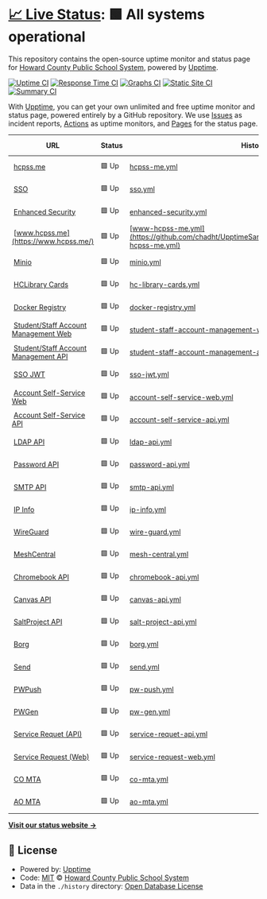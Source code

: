 # [📈 Live Status](https://chadht.github.io/UpptimeSandbox): <!--live status--> **🟩 All systems operational**

This repository contains the open-source uptime monitor and status page for [Howard County Public School System](http://www.hcpss.org), powered by [Upptime](https://github.com/upptime/upptime).

[![Uptime CI](https://github.com/hcpss/upptime/workflows/Uptime%20CI/badge.svg)](https://github.com/hcpss/upptime/actions?query=workflow%3A%22Uptime+CI%22)
[![Response Time CI](https://github.com/hcpss/upptime/workflows/Response%20Time%20CI/badge.svg)](https://github.com/hcpss/upptime/actions?query=workflow%3A%22Response+Time+CI%22)
[![Graphs CI](https://github.com/hcpss/upptime/workflows/Graphs%20CI/badge.svg)](https://github.com/hcpss/upptime/actions?query=workflow%3A%22Graphs+CI%22)
[![Static Site CI](https://github.com/hcpss/upptime/workflows/Static%20Site%20CI/badge.svg)](https://github.com/hcpss/upptime/actions?query=workflow%3A%22Static+Site+CI%22)
[![Summary CI](https://github.com/hcpss/upptime/workflows/Summary%20CI/badge.svg)](https://github.com/hcpss/upptime/actions?query=workflow%3A%22Summary+CI%22)

With [Upptime](https://upptime.js.org), you can get your own unlimited and free uptime monitor and status page, powered entirely by a GitHub repository. We use [Issues](https://github.com/hcpss/upptime/issues) as incident reports, [Actions](https://github.com/hcpss/upptime/actions) as uptime monitors, and [Pages](https://hcpss.github.io/upptime) for the status page.

<!--start: status pages-->
<!-- This summary is generated by Upptime (https://github.com/upptime/upptime) -->
<!-- Do not edit this manually, your changes will be overwritten -->
<!-- prettier-ignore -->
| URL | Status | History | Response Time | Uptime |
| --- | ------ | ------- | ------------- | ------ |
| <img alt="" src="https://icons.duckduckgo.com/ip3/hcpss.me.ico" height="13"> [hcpss.me](https://hcpss.me/) | 🟩 Up | [hcpss-me.yml](https://github.com/chadht/UpptimeSandbox/commits/HEAD/history/hcpss-me.yml) | <details><summary><img alt="Response time graph" src="./graphs/hcpss-me/response-time-week.png" height="20"> 236ms</summary><br><a href="https://chadht.github.io/UpptimeSandbox/history/hcpss-me"><img alt="Response time 248" src="https://img.shields.io/endpoint?url=https%3A%2F%2Fraw.githubusercontent.com%2Fchadht%2FUpptimeSandbox%2FHEAD%2Fapi%2Fhcpss-me%2Fresponse-time.json"></a><br><a href="https://chadht.github.io/UpptimeSandbox/history/hcpss-me"><img alt="24-hour response time 228" src="https://img.shields.io/endpoint?url=https%3A%2F%2Fraw.githubusercontent.com%2Fchadht%2FUpptimeSandbox%2FHEAD%2Fapi%2Fhcpss-me%2Fresponse-time-day.json"></a><br><a href="https://chadht.github.io/UpptimeSandbox/history/hcpss-me"><img alt="7-day response time 236" src="https://img.shields.io/endpoint?url=https%3A%2F%2Fraw.githubusercontent.com%2Fchadht%2FUpptimeSandbox%2FHEAD%2Fapi%2Fhcpss-me%2Fresponse-time-week.json"></a><br><a href="https://chadht.github.io/UpptimeSandbox/history/hcpss-me"><img alt="30-day response time 348" src="https://img.shields.io/endpoint?url=https%3A%2F%2Fraw.githubusercontent.com%2Fchadht%2FUpptimeSandbox%2FHEAD%2Fapi%2Fhcpss-me%2Fresponse-time-month.json"></a><br><a href="https://chadht.github.io/UpptimeSandbox/history/hcpss-me"><img alt="1-year response time 255" src="https://img.shields.io/endpoint?url=https%3A%2F%2Fraw.githubusercontent.com%2Fchadht%2FUpptimeSandbox%2FHEAD%2Fapi%2Fhcpss-me%2Fresponse-time-year.json"></a></details> | <details><summary><a href="https://chadht.github.io/UpptimeSandbox/history/hcpss-me">100.00%</a></summary><a href="https://chadht.github.io/UpptimeSandbox/history/hcpss-me"><img alt="All-time uptime 100.00%" src="https://img.shields.io/endpoint?url=https%3A%2F%2Fraw.githubusercontent.com%2Fchadht%2FUpptimeSandbox%2FHEAD%2Fapi%2Fhcpss-me%2Fuptime.json"></a><br><a href="https://chadht.github.io/UpptimeSandbox/history/hcpss-me"><img alt="24-hour uptime 100.00%" src="https://img.shields.io/endpoint?url=https%3A%2F%2Fraw.githubusercontent.com%2Fchadht%2FUpptimeSandbox%2FHEAD%2Fapi%2Fhcpss-me%2Fuptime-day.json"></a><br><a href="https://chadht.github.io/UpptimeSandbox/history/hcpss-me"><img alt="7-day uptime 100.00%" src="https://img.shields.io/endpoint?url=https%3A%2F%2Fraw.githubusercontent.com%2Fchadht%2FUpptimeSandbox%2FHEAD%2Fapi%2Fhcpss-me%2Fuptime-week.json"></a><br><a href="https://chadht.github.io/UpptimeSandbox/history/hcpss-me"><img alt="30-day uptime 99.99%" src="https://img.shields.io/endpoint?url=https%3A%2F%2Fraw.githubusercontent.com%2Fchadht%2FUpptimeSandbox%2FHEAD%2Fapi%2Fhcpss-me%2Fuptime-month.json"></a><br><a href="https://chadht.github.io/UpptimeSandbox/history/hcpss-me"><img alt="1-year uptime 100.00%" src="https://img.shields.io/endpoint?url=https%3A%2F%2Fraw.githubusercontent.com%2Fchadht%2FUpptimeSandbox%2FHEAD%2Fapi%2Fhcpss-me%2Fuptime-year.json"></a></details>
| <img alt="" src="https://icons.duckduckgo.com/ip3/hcpss.me.ico" height="13"> [SSO](https://hcpss.me/saml/saml2/idp/metadata.php) | 🟩 Up | [sso.yml](https://github.com/chadht/UpptimeSandbox/commits/HEAD/history/sso.yml) | <details><summary><img alt="Response time graph" src="./graphs/sso/response-time-week.png" height="20"> 62ms</summary><br><a href="https://chadht.github.io/UpptimeSandbox/history/sso"><img alt="Response time 67" src="https://img.shields.io/endpoint?url=https%3A%2F%2Fraw.githubusercontent.com%2Fchadht%2FUpptimeSandbox%2FHEAD%2Fapi%2Fsso%2Fresponse-time.json"></a><br><a href="https://chadht.github.io/UpptimeSandbox/history/sso"><img alt="24-hour response time 57" src="https://img.shields.io/endpoint?url=https%3A%2F%2Fraw.githubusercontent.com%2Fchadht%2FUpptimeSandbox%2FHEAD%2Fapi%2Fsso%2Fresponse-time-day.json"></a><br><a href="https://chadht.github.io/UpptimeSandbox/history/sso"><img alt="7-day response time 62" src="https://img.shields.io/endpoint?url=https%3A%2F%2Fraw.githubusercontent.com%2Fchadht%2FUpptimeSandbox%2FHEAD%2Fapi%2Fsso%2Fresponse-time-week.json"></a><br><a href="https://chadht.github.io/UpptimeSandbox/history/sso"><img alt="30-day response time 77" src="https://img.shields.io/endpoint?url=https%3A%2F%2Fraw.githubusercontent.com%2Fchadht%2FUpptimeSandbox%2FHEAD%2Fapi%2Fsso%2Fresponse-time-month.json"></a><br><a href="https://chadht.github.io/UpptimeSandbox/history/sso"><img alt="1-year response time 67" src="https://img.shields.io/endpoint?url=https%3A%2F%2Fraw.githubusercontent.com%2Fchadht%2FUpptimeSandbox%2FHEAD%2Fapi%2Fsso%2Fresponse-time-year.json"></a></details> | <details><summary><a href="https://chadht.github.io/UpptimeSandbox/history/sso">100.00%</a></summary><a href="https://chadht.github.io/UpptimeSandbox/history/sso"><img alt="All-time uptime 100.00%" src="https://img.shields.io/endpoint?url=https%3A%2F%2Fraw.githubusercontent.com%2Fchadht%2FUpptimeSandbox%2FHEAD%2Fapi%2Fsso%2Fuptime.json"></a><br><a href="https://chadht.github.io/UpptimeSandbox/history/sso"><img alt="24-hour uptime 100.00%" src="https://img.shields.io/endpoint?url=https%3A%2F%2Fraw.githubusercontent.com%2Fchadht%2FUpptimeSandbox%2FHEAD%2Fapi%2Fsso%2Fuptime-day.json"></a><br><a href="https://chadht.github.io/UpptimeSandbox/history/sso"><img alt="7-day uptime 100.00%" src="https://img.shields.io/endpoint?url=https%3A%2F%2Fraw.githubusercontent.com%2Fchadht%2FUpptimeSandbox%2FHEAD%2Fapi%2Fsso%2Fuptime-week.json"></a><br><a href="https://chadht.github.io/UpptimeSandbox/history/sso"><img alt="30-day uptime 100.00%" src="https://img.shields.io/endpoint?url=https%3A%2F%2Fraw.githubusercontent.com%2Fchadht%2FUpptimeSandbox%2FHEAD%2Fapi%2Fsso%2Fuptime-month.json"></a><br><a href="https://chadht.github.io/UpptimeSandbox/history/sso"><img alt="1-year uptime 100.00%" src="https://img.shields.io/endpoint?url=https%3A%2F%2Fraw.githubusercontent.com%2Fchadht%2FUpptimeSandbox%2FHEAD%2Fapi%2Fsso%2Fuptime-year.json"></a></details>
| <img alt="" src="https://icons.duckduckgo.com/ip3/hcpss.me.ico" height="13"> [Enhanced Security](https://hcpss.me/enhanced-security/script.js) | 🟩 Up | [enhanced-security.yml](https://github.com/chadht/UpptimeSandbox/commits/HEAD/history/enhanced-security.yml) | <details><summary><img alt="Response time graph" src="./graphs/enhanced-security/response-time-week.png" height="20"> 23ms</summary><br><a href="https://chadht.github.io/UpptimeSandbox/history/enhanced-security"><img alt="Response time 53" src="https://img.shields.io/endpoint?url=https%3A%2F%2Fraw.githubusercontent.com%2Fchadht%2FUpptimeSandbox%2FHEAD%2Fapi%2Fenhanced-security%2Fresponse-time.json"></a><br><a href="https://chadht.github.io/UpptimeSandbox/history/enhanced-security"><img alt="24-hour response time 12" src="https://img.shields.io/endpoint?url=https%3A%2F%2Fraw.githubusercontent.com%2Fchadht%2FUpptimeSandbox%2FHEAD%2Fapi%2Fenhanced-security%2Fresponse-time-day.json"></a><br><a href="https://chadht.github.io/UpptimeSandbox/history/enhanced-security"><img alt="7-day response time 23" src="https://img.shields.io/endpoint?url=https%3A%2F%2Fraw.githubusercontent.com%2Fchadht%2FUpptimeSandbox%2FHEAD%2Fapi%2Fenhanced-security%2Fresponse-time-week.json"></a><br><a href="https://chadht.github.io/UpptimeSandbox/history/enhanced-security"><img alt="30-day response time 39" src="https://img.shields.io/endpoint?url=https%3A%2F%2Fraw.githubusercontent.com%2Fchadht%2FUpptimeSandbox%2FHEAD%2Fapi%2Fenhanced-security%2Fresponse-time-month.json"></a><br><a href="https://chadht.github.io/UpptimeSandbox/history/enhanced-security"><img alt="1-year response time 47" src="https://img.shields.io/endpoint?url=https%3A%2F%2Fraw.githubusercontent.com%2Fchadht%2FUpptimeSandbox%2FHEAD%2Fapi%2Fenhanced-security%2Fresponse-time-year.json"></a></details> | <details><summary><a href="https://chadht.github.io/UpptimeSandbox/history/enhanced-security">100.00%</a></summary><a href="https://chadht.github.io/UpptimeSandbox/history/enhanced-security"><img alt="All-time uptime 100.00%" src="https://img.shields.io/endpoint?url=https%3A%2F%2Fraw.githubusercontent.com%2Fchadht%2FUpptimeSandbox%2FHEAD%2Fapi%2Fenhanced-security%2Fuptime.json"></a><br><a href="https://chadht.github.io/UpptimeSandbox/history/enhanced-security"><img alt="24-hour uptime 100.00%" src="https://img.shields.io/endpoint?url=https%3A%2F%2Fraw.githubusercontent.com%2Fchadht%2FUpptimeSandbox%2FHEAD%2Fapi%2Fenhanced-security%2Fuptime-day.json"></a><br><a href="https://chadht.github.io/UpptimeSandbox/history/enhanced-security"><img alt="7-day uptime 100.00%" src="https://img.shields.io/endpoint?url=https%3A%2F%2Fraw.githubusercontent.com%2Fchadht%2FUpptimeSandbox%2FHEAD%2Fapi%2Fenhanced-security%2Fuptime-week.json"></a><br><a href="https://chadht.github.io/UpptimeSandbox/history/enhanced-security"><img alt="30-day uptime 100.00%" src="https://img.shields.io/endpoint?url=https%3A%2F%2Fraw.githubusercontent.com%2Fchadht%2FUpptimeSandbox%2FHEAD%2Fapi%2Fenhanced-security%2Fuptime-month.json"></a><br><a href="https://chadht.github.io/UpptimeSandbox/history/enhanced-security"><img alt="1-year uptime 100.00%" src="https://img.shields.io/endpoint?url=https%3A%2F%2Fraw.githubusercontent.com%2Fchadht%2FUpptimeSandbox%2FHEAD%2Fapi%2Fenhanced-security%2Fuptime-year.json"></a></details>
| <img alt="" src="https://icons.duckduckgo.com/ip3/www.hcpss.me.ico" height="13"> [www.hcpss.me](https://www.hcpss.me/) | 🟩 Up | [www-hcpss-me.yml](https://github.com/chadht/UpptimeSandbox/commits/HEAD/history/www-hcpss-me.yml) | <details><summary><img alt="Response time graph" src="./graphs/www-hcpss-me/response-time-week.png" height="20"> 248ms</summary><br><a href="https://chadht.github.io/UpptimeSandbox/history/www-hcpss-me"><img alt="Response time 241" src="https://img.shields.io/endpoint?url=https%3A%2F%2Fraw.githubusercontent.com%2Fchadht%2FUpptimeSandbox%2FHEAD%2Fapi%2Fwww-hcpss-me%2Fresponse-time.json"></a><br><a href="https://chadht.github.io/UpptimeSandbox/history/www-hcpss-me"><img alt="24-hour response time 174" src="https://img.shields.io/endpoint?url=https%3A%2F%2Fraw.githubusercontent.com%2Fchadht%2FUpptimeSandbox%2FHEAD%2Fapi%2Fwww-hcpss-me%2Fresponse-time-day.json"></a><br><a href="https://chadht.github.io/UpptimeSandbox/history/www-hcpss-me"><img alt="7-day response time 248" src="https://img.shields.io/endpoint?url=https%3A%2F%2Fraw.githubusercontent.com%2Fchadht%2FUpptimeSandbox%2FHEAD%2Fapi%2Fwww-hcpss-me%2Fresponse-time-week.json"></a><br><a href="https://chadht.github.io/UpptimeSandbox/history/www-hcpss-me"><img alt="30-day response time 316" src="https://img.shields.io/endpoint?url=https%3A%2F%2Fraw.githubusercontent.com%2Fchadht%2FUpptimeSandbox%2FHEAD%2Fapi%2Fwww-hcpss-me%2Fresponse-time-month.json"></a><br><a href="https://chadht.github.io/UpptimeSandbox/history/www-hcpss-me"><img alt="1-year response time 248" src="https://img.shields.io/endpoint?url=https%3A%2F%2Fraw.githubusercontent.com%2Fchadht%2FUpptimeSandbox%2FHEAD%2Fapi%2Fwww-hcpss-me%2Fresponse-time-year.json"></a></details> | <details><summary><a href="https://chadht.github.io/UpptimeSandbox/history/www-hcpss-me">100.00%</a></summary><a href="https://chadht.github.io/UpptimeSandbox/history/www-hcpss-me"><img alt="All-time uptime 100.00%" src="https://img.shields.io/endpoint?url=https%3A%2F%2Fraw.githubusercontent.com%2Fchadht%2FUpptimeSandbox%2FHEAD%2Fapi%2Fwww-hcpss-me%2Fuptime.json"></a><br><a href="https://chadht.github.io/UpptimeSandbox/history/www-hcpss-me"><img alt="24-hour uptime 100.00%" src="https://img.shields.io/endpoint?url=https%3A%2F%2Fraw.githubusercontent.com%2Fchadht%2FUpptimeSandbox%2FHEAD%2Fapi%2Fwww-hcpss-me%2Fuptime-day.json"></a><br><a href="https://chadht.github.io/UpptimeSandbox/history/www-hcpss-me"><img alt="7-day uptime 100.00%" src="https://img.shields.io/endpoint?url=https%3A%2F%2Fraw.githubusercontent.com%2Fchadht%2FUpptimeSandbox%2FHEAD%2Fapi%2Fwww-hcpss-me%2Fuptime-week.json"></a><br><a href="https://chadht.github.io/UpptimeSandbox/history/www-hcpss-me"><img alt="30-day uptime 99.97%" src="https://img.shields.io/endpoint?url=https%3A%2F%2Fraw.githubusercontent.com%2Fchadht%2FUpptimeSandbox%2FHEAD%2Fapi%2Fwww-hcpss-me%2Fuptime-month.json"></a><br><a href="https://chadht.github.io/UpptimeSandbox/history/www-hcpss-me"><img alt="1-year uptime 100.00%" src="https://img.shields.io/endpoint?url=https%3A%2F%2Fraw.githubusercontent.com%2Fchadht%2FUpptimeSandbox%2FHEAD%2Fapi%2Fwww-hcpss-me%2Fuptime-year.json"></a></details>
| <img alt="" src="https://icons.duckduckgo.com/ip3/secminio.hcpss.org.ico" height="13"> [Minio](https://secminio.hcpss.org/public/status.xml) | 🟩 Up | [minio.yml](https://github.com/chadht/UpptimeSandbox/commits/HEAD/history/minio.yml) | <details><summary><img alt="Response time graph" src="./graphs/minio/response-time-week.png" height="20"> 337ms</summary><br><a href="https://chadht.github.io/UpptimeSandbox/history/minio"><img alt="Response time 305" src="https://img.shields.io/endpoint?url=https%3A%2F%2Fraw.githubusercontent.com%2Fchadht%2FUpptimeSandbox%2FHEAD%2Fapi%2Fminio%2Fresponse-time.json"></a><br><a href="https://chadht.github.io/UpptimeSandbox/history/minio"><img alt="24-hour response time 451" src="https://img.shields.io/endpoint?url=https%3A%2F%2Fraw.githubusercontent.com%2Fchadht%2FUpptimeSandbox%2FHEAD%2Fapi%2Fminio%2Fresponse-time-day.json"></a><br><a href="https://chadht.github.io/UpptimeSandbox/history/minio"><img alt="7-day response time 337" src="https://img.shields.io/endpoint?url=https%3A%2F%2Fraw.githubusercontent.com%2Fchadht%2FUpptimeSandbox%2FHEAD%2Fapi%2Fminio%2Fresponse-time-week.json"></a><br><a href="https://chadht.github.io/UpptimeSandbox/history/minio"><img alt="30-day response time 463" src="https://img.shields.io/endpoint?url=https%3A%2F%2Fraw.githubusercontent.com%2Fchadht%2FUpptimeSandbox%2FHEAD%2Fapi%2Fminio%2Fresponse-time-month.json"></a><br><a href="https://chadht.github.io/UpptimeSandbox/history/minio"><img alt="1-year response time 315" src="https://img.shields.io/endpoint?url=https%3A%2F%2Fraw.githubusercontent.com%2Fchadht%2FUpptimeSandbox%2FHEAD%2Fapi%2Fminio%2Fresponse-time-year.json"></a></details> | <details><summary><a href="https://chadht.github.io/UpptimeSandbox/history/minio">100.00%</a></summary><a href="https://chadht.github.io/UpptimeSandbox/history/minio"><img alt="All-time uptime 100.00%" src="https://img.shields.io/endpoint?url=https%3A%2F%2Fraw.githubusercontent.com%2Fchadht%2FUpptimeSandbox%2FHEAD%2Fapi%2Fminio%2Fuptime.json"></a><br><a href="https://chadht.github.io/UpptimeSandbox/history/minio"><img alt="24-hour uptime 100.00%" src="https://img.shields.io/endpoint?url=https%3A%2F%2Fraw.githubusercontent.com%2Fchadht%2FUpptimeSandbox%2FHEAD%2Fapi%2Fminio%2Fuptime-day.json"></a><br><a href="https://chadht.github.io/UpptimeSandbox/history/minio"><img alt="7-day uptime 100.00%" src="https://img.shields.io/endpoint?url=https%3A%2F%2Fraw.githubusercontent.com%2Fchadht%2FUpptimeSandbox%2FHEAD%2Fapi%2Fminio%2Fuptime-week.json"></a><br><a href="https://chadht.github.io/UpptimeSandbox/history/minio"><img alt="30-day uptime 100.00%" src="https://img.shields.io/endpoint?url=https%3A%2F%2Fraw.githubusercontent.com%2Fchadht%2FUpptimeSandbox%2FHEAD%2Fapi%2Fminio%2Fuptime-month.json"></a><br><a href="https://chadht.github.io/UpptimeSandbox/history/minio"><img alt="1-year uptime 100.00%" src="https://img.shields.io/endpoint?url=https%3A%2F%2Fraw.githubusercontent.com%2Fchadht%2FUpptimeSandbox%2FHEAD%2Fapi%2Fminio%2Fuptime-year.json"></a></details>
| <img alt="" src="https://icons.duckduckgo.com/ip3/aplusstudent.hcpss.me.ico" height="13"> [HCLibrary Cards](https://aplusstudent.hcpss.me/images/hclibrary.png) | 🟩 Up | [hc-library-cards.yml](https://github.com/chadht/UpptimeSandbox/commits/HEAD/history/hc-library-cards.yml) | <details><summary><img alt="Response time graph" src="./graphs/hc-library-cards/response-time-week.png" height="20"> 536ms</summary><br><a href="https://chadht.github.io/UpptimeSandbox/history/hc-library-cards"><img alt="Response time 340" src="https://img.shields.io/endpoint?url=https%3A%2F%2Fraw.githubusercontent.com%2Fchadht%2FUpptimeSandbox%2FHEAD%2Fapi%2Fhc-library-cards%2Fresponse-time.json"></a><br><a href="https://chadht.github.io/UpptimeSandbox/history/hc-library-cards"><img alt="24-hour response time 374" src="https://img.shields.io/endpoint?url=https%3A%2F%2Fraw.githubusercontent.com%2Fchadht%2FUpptimeSandbox%2FHEAD%2Fapi%2Fhc-library-cards%2Fresponse-time-day.json"></a><br><a href="https://chadht.github.io/UpptimeSandbox/history/hc-library-cards"><img alt="7-day response time 536" src="https://img.shields.io/endpoint?url=https%3A%2F%2Fraw.githubusercontent.com%2Fchadht%2FUpptimeSandbox%2FHEAD%2Fapi%2Fhc-library-cards%2Fresponse-time-week.json"></a><br><a href="https://chadht.github.io/UpptimeSandbox/history/hc-library-cards"><img alt="30-day response time 504" src="https://img.shields.io/endpoint?url=https%3A%2F%2Fraw.githubusercontent.com%2Fchadht%2FUpptimeSandbox%2FHEAD%2Fapi%2Fhc-library-cards%2Fresponse-time-month.json"></a><br><a href="https://chadht.github.io/UpptimeSandbox/history/hc-library-cards"><img alt="1-year response time 341" src="https://img.shields.io/endpoint?url=https%3A%2F%2Fraw.githubusercontent.com%2Fchadht%2FUpptimeSandbox%2FHEAD%2Fapi%2Fhc-library-cards%2Fresponse-time-year.json"></a></details> | <details><summary><a href="https://chadht.github.io/UpptimeSandbox/history/hc-library-cards">100.00%</a></summary><a href="https://chadht.github.io/UpptimeSandbox/history/hc-library-cards"><img alt="All-time uptime 100.00%" src="https://img.shields.io/endpoint?url=https%3A%2F%2Fraw.githubusercontent.com%2Fchadht%2FUpptimeSandbox%2FHEAD%2Fapi%2Fhc-library-cards%2Fuptime.json"></a><br><a href="https://chadht.github.io/UpptimeSandbox/history/hc-library-cards"><img alt="24-hour uptime 100.00%" src="https://img.shields.io/endpoint?url=https%3A%2F%2Fraw.githubusercontent.com%2Fchadht%2FUpptimeSandbox%2FHEAD%2Fapi%2Fhc-library-cards%2Fuptime-day.json"></a><br><a href="https://chadht.github.io/UpptimeSandbox/history/hc-library-cards"><img alt="7-day uptime 100.00%" src="https://img.shields.io/endpoint?url=https%3A%2F%2Fraw.githubusercontent.com%2Fchadht%2FUpptimeSandbox%2FHEAD%2Fapi%2Fhc-library-cards%2Fuptime-week.json"></a><br><a href="https://chadht.github.io/UpptimeSandbox/history/hc-library-cards"><img alt="30-day uptime 99.99%" src="https://img.shields.io/endpoint?url=https%3A%2F%2Fraw.githubusercontent.com%2Fchadht%2FUpptimeSandbox%2FHEAD%2Fapi%2Fhc-library-cards%2Fuptime-month.json"></a><br><a href="https://chadht.github.io/UpptimeSandbox/history/hc-library-cards"><img alt="1-year uptime 100.00%" src="https://img.shields.io/endpoint?url=https%3A%2F%2Fraw.githubusercontent.com%2Fchadht%2FUpptimeSandbox%2FHEAD%2Fapi%2Fhc-library-cards%2Fuptime-year.json"></a></details>
| <img alt="" src="https://icons.duckduckgo.com/ip3/reg.hcpss.org.ico" height="13"> [Docker Registry](https://reg.hcpss.org/) | 🟩 Up | [docker-registry.yml](https://github.com/chadht/UpptimeSandbox/commits/HEAD/history/docker-registry.yml) | <details><summary><img alt="Response time graph" src="./graphs/docker-registry/response-time-week.png" height="20"> 400ms</summary><br><a href="https://chadht.github.io/UpptimeSandbox/history/docker-registry"><img alt="Response time 254" src="https://img.shields.io/endpoint?url=https%3A%2F%2Fraw.githubusercontent.com%2Fchadht%2FUpptimeSandbox%2FHEAD%2Fapi%2Fdocker-registry%2Fresponse-time.json"></a><br><a href="https://chadht.github.io/UpptimeSandbox/history/docker-registry"><img alt="24-hour response time 357" src="https://img.shields.io/endpoint?url=https%3A%2F%2Fraw.githubusercontent.com%2Fchadht%2FUpptimeSandbox%2FHEAD%2Fapi%2Fdocker-registry%2Fresponse-time-day.json"></a><br><a href="https://chadht.github.io/UpptimeSandbox/history/docker-registry"><img alt="7-day response time 400" src="https://img.shields.io/endpoint?url=https%3A%2F%2Fraw.githubusercontent.com%2Fchadht%2FUpptimeSandbox%2FHEAD%2Fapi%2Fdocker-registry%2Fresponse-time-week.json"></a><br><a href="https://chadht.github.io/UpptimeSandbox/history/docker-registry"><img alt="30-day response time 346" src="https://img.shields.io/endpoint?url=https%3A%2F%2Fraw.githubusercontent.com%2Fchadht%2FUpptimeSandbox%2FHEAD%2Fapi%2Fdocker-registry%2Fresponse-time-month.json"></a><br><a href="https://chadht.github.io/UpptimeSandbox/history/docker-registry"><img alt="1-year response time 266" src="https://img.shields.io/endpoint?url=https%3A%2F%2Fraw.githubusercontent.com%2Fchadht%2FUpptimeSandbox%2FHEAD%2Fapi%2Fdocker-registry%2Fresponse-time-year.json"></a></details> | <details><summary><a href="https://chadht.github.io/UpptimeSandbox/history/docker-registry">100.00%</a></summary><a href="https://chadht.github.io/UpptimeSandbox/history/docker-registry"><img alt="All-time uptime 100.00%" src="https://img.shields.io/endpoint?url=https%3A%2F%2Fraw.githubusercontent.com%2Fchadht%2FUpptimeSandbox%2FHEAD%2Fapi%2Fdocker-registry%2Fuptime.json"></a><br><a href="https://chadht.github.io/UpptimeSandbox/history/docker-registry"><img alt="24-hour uptime 100.00%" src="https://img.shields.io/endpoint?url=https%3A%2F%2Fraw.githubusercontent.com%2Fchadht%2FUpptimeSandbox%2FHEAD%2Fapi%2Fdocker-registry%2Fuptime-day.json"></a><br><a href="https://chadht.github.io/UpptimeSandbox/history/docker-registry"><img alt="7-day uptime 100.00%" src="https://img.shields.io/endpoint?url=https%3A%2F%2Fraw.githubusercontent.com%2Fchadht%2FUpptimeSandbox%2FHEAD%2Fapi%2Fdocker-registry%2Fuptime-week.json"></a><br><a href="https://chadht.github.io/UpptimeSandbox/history/docker-registry"><img alt="30-day uptime 99.96%" src="https://img.shields.io/endpoint?url=https%3A%2F%2Fraw.githubusercontent.com%2Fchadht%2FUpptimeSandbox%2FHEAD%2Fapi%2Fdocker-registry%2Fuptime-month.json"></a><br><a href="https://chadht.github.io/UpptimeSandbox/history/docker-registry"><img alt="1-year uptime 100.00%" src="https://img.shields.io/endpoint?url=https%3A%2F%2Fraw.githubusercontent.com%2Fchadht%2FUpptimeSandbox%2FHEAD%2Fapi%2Fdocker-registry%2Fuptime-year.json"></a></details>
| <img alt="" src="https://icons.duckduckgo.com/ip3/sam.hcpss.org.ico" height="13"> [Student/Staff Account Management Web](https://sam.hcpss.org/) | 🟩 Up | [student-staff-account-management-web.yml](https://github.com/chadht/UpptimeSandbox/commits/HEAD/history/student-staff-account-management-web.yml) | <details><summary><img alt="Response time graph" src="./graphs/student-staff-account-management-web/response-time-week.png" height="20"> 338ms</summary><br><a href="https://chadht.github.io/UpptimeSandbox/history/student-staff-account-management-web"><img alt="Response time 239" src="https://img.shields.io/endpoint?url=https%3A%2F%2Fraw.githubusercontent.com%2Fchadht%2FUpptimeSandbox%2FHEAD%2Fapi%2Fstudent-staff-account-management-web%2Fresponse-time.json"></a><br><a href="https://chadht.github.io/UpptimeSandbox/history/student-staff-account-management-web"><img alt="24-hour response time 376" src="https://img.shields.io/endpoint?url=https%3A%2F%2Fraw.githubusercontent.com%2Fchadht%2FUpptimeSandbox%2FHEAD%2Fapi%2Fstudent-staff-account-management-web%2Fresponse-time-day.json"></a><br><a href="https://chadht.github.io/UpptimeSandbox/history/student-staff-account-management-web"><img alt="7-day response time 338" src="https://img.shields.io/endpoint?url=https%3A%2F%2Fraw.githubusercontent.com%2Fchadht%2FUpptimeSandbox%2FHEAD%2Fapi%2Fstudent-staff-account-management-web%2Fresponse-time-week.json"></a><br><a href="https://chadht.github.io/UpptimeSandbox/history/student-staff-account-management-web"><img alt="30-day response time 355" src="https://img.shields.io/endpoint?url=https%3A%2F%2Fraw.githubusercontent.com%2Fchadht%2FUpptimeSandbox%2FHEAD%2Fapi%2Fstudent-staff-account-management-web%2Fresponse-time-month.json"></a><br><a href="https://chadht.github.io/UpptimeSandbox/history/student-staff-account-management-web"><img alt="1-year response time 258" src="https://img.shields.io/endpoint?url=https%3A%2F%2Fraw.githubusercontent.com%2Fchadht%2FUpptimeSandbox%2FHEAD%2Fapi%2Fstudent-staff-account-management-web%2Fresponse-time-year.json"></a></details> | <details><summary><a href="https://chadht.github.io/UpptimeSandbox/history/student-staff-account-management-web">100.00%</a></summary><a href="https://chadht.github.io/UpptimeSandbox/history/student-staff-account-management-web"><img alt="All-time uptime 100.00%" src="https://img.shields.io/endpoint?url=https%3A%2F%2Fraw.githubusercontent.com%2Fchadht%2FUpptimeSandbox%2FHEAD%2Fapi%2Fstudent-staff-account-management-web%2Fuptime.json"></a><br><a href="https://chadht.github.io/UpptimeSandbox/history/student-staff-account-management-web"><img alt="24-hour uptime 100.00%" src="https://img.shields.io/endpoint?url=https%3A%2F%2Fraw.githubusercontent.com%2Fchadht%2FUpptimeSandbox%2FHEAD%2Fapi%2Fstudent-staff-account-management-web%2Fuptime-day.json"></a><br><a href="https://chadht.github.io/UpptimeSandbox/history/student-staff-account-management-web"><img alt="7-day uptime 100.00%" src="https://img.shields.io/endpoint?url=https%3A%2F%2Fraw.githubusercontent.com%2Fchadht%2FUpptimeSandbox%2FHEAD%2Fapi%2Fstudent-staff-account-management-web%2Fuptime-week.json"></a><br><a href="https://chadht.github.io/UpptimeSandbox/history/student-staff-account-management-web"><img alt="30-day uptime 100.00%" src="https://img.shields.io/endpoint?url=https%3A%2F%2Fraw.githubusercontent.com%2Fchadht%2FUpptimeSandbox%2FHEAD%2Fapi%2Fstudent-staff-account-management-web%2Fuptime-month.json"></a><br><a href="https://chadht.github.io/UpptimeSandbox/history/student-staff-account-management-web"><img alt="1-year uptime 100.00%" src="https://img.shields.io/endpoint?url=https%3A%2F%2Fraw.githubusercontent.com%2Fchadht%2FUpptimeSandbox%2FHEAD%2Fapi%2Fstudent-staff-account-management-web%2Fuptime-year.json"></a></details>
| <img alt="" src="https://icons.duckduckgo.com/ip3/sam.hcpss.org.ico" height="13"> [Student/Staff Account Management API](https://sam.hcpss.org/api/docs/) | 🟩 Up | [student-staff-account-management-api.yml](https://github.com/chadht/UpptimeSandbox/commits/HEAD/history/student-staff-account-management-api.yml) | <details><summary><img alt="Response time graph" src="./graphs/student-staff-account-management-api/response-time-week.png" height="20"> 25ms</summary><br><a href="https://chadht.github.io/UpptimeSandbox/history/student-staff-account-management-api"><img alt="Response time 50" src="https://img.shields.io/endpoint?url=https%3A%2F%2Fraw.githubusercontent.com%2Fchadht%2FUpptimeSandbox%2FHEAD%2Fapi%2Fstudent-staff-account-management-api%2Fresponse-time.json"></a><br><a href="https://chadht.github.io/UpptimeSandbox/history/student-staff-account-management-api"><img alt="24-hour response time 15" src="https://img.shields.io/endpoint?url=https%3A%2F%2Fraw.githubusercontent.com%2Fchadht%2FUpptimeSandbox%2FHEAD%2Fapi%2Fstudent-staff-account-management-api%2Fresponse-time-day.json"></a><br><a href="https://chadht.github.io/UpptimeSandbox/history/student-staff-account-management-api"><img alt="7-day response time 25" src="https://img.shields.io/endpoint?url=https%3A%2F%2Fraw.githubusercontent.com%2Fchadht%2FUpptimeSandbox%2FHEAD%2Fapi%2Fstudent-staff-account-management-api%2Fresponse-time-week.json"></a><br><a href="https://chadht.github.io/UpptimeSandbox/history/student-staff-account-management-api"><img alt="30-day response time 44" src="https://img.shields.io/endpoint?url=https%3A%2F%2Fraw.githubusercontent.com%2Fchadht%2FUpptimeSandbox%2FHEAD%2Fapi%2Fstudent-staff-account-management-api%2Fresponse-time-month.json"></a><br><a href="https://chadht.github.io/UpptimeSandbox/history/student-staff-account-management-api"><img alt="1-year response time 54" src="https://img.shields.io/endpoint?url=https%3A%2F%2Fraw.githubusercontent.com%2Fchadht%2FUpptimeSandbox%2FHEAD%2Fapi%2Fstudent-staff-account-management-api%2Fresponse-time-year.json"></a></details> | <details><summary><a href="https://chadht.github.io/UpptimeSandbox/history/student-staff-account-management-api">100.00%</a></summary><a href="https://chadht.github.io/UpptimeSandbox/history/student-staff-account-management-api"><img alt="All-time uptime 100.00%" src="https://img.shields.io/endpoint?url=https%3A%2F%2Fraw.githubusercontent.com%2Fchadht%2FUpptimeSandbox%2FHEAD%2Fapi%2Fstudent-staff-account-management-api%2Fuptime.json"></a><br><a href="https://chadht.github.io/UpptimeSandbox/history/student-staff-account-management-api"><img alt="24-hour uptime 100.00%" src="https://img.shields.io/endpoint?url=https%3A%2F%2Fraw.githubusercontent.com%2Fchadht%2FUpptimeSandbox%2FHEAD%2Fapi%2Fstudent-staff-account-management-api%2Fuptime-day.json"></a><br><a href="https://chadht.github.io/UpptimeSandbox/history/student-staff-account-management-api"><img alt="7-day uptime 100.00%" src="https://img.shields.io/endpoint?url=https%3A%2F%2Fraw.githubusercontent.com%2Fchadht%2FUpptimeSandbox%2FHEAD%2Fapi%2Fstudent-staff-account-management-api%2Fuptime-week.json"></a><br><a href="https://chadht.github.io/UpptimeSandbox/history/student-staff-account-management-api"><img alt="30-day uptime 99.98%" src="https://img.shields.io/endpoint?url=https%3A%2F%2Fraw.githubusercontent.com%2Fchadht%2FUpptimeSandbox%2FHEAD%2Fapi%2Fstudent-staff-account-management-api%2Fuptime-month.json"></a><br><a href="https://chadht.github.io/UpptimeSandbox/history/student-staff-account-management-api"><img alt="1-year uptime 100.00%" src="https://img.shields.io/endpoint?url=https%3A%2F%2Fraw.githubusercontent.com%2Fchadht%2FUpptimeSandbox%2FHEAD%2Fapi%2Fstudent-staff-account-management-api%2Fuptime-year.json"></a></details>
| <img alt="" src="https://icons.duckduckgo.com/ip3/sso-jwt.hcpss.org.ico" height="13"> [SSO JWT](https://sso-jwt.hcpss.org/sso-jwt/jwt.pub) | 🟩 Up | [sso-jwt.yml](https://github.com/chadht/UpptimeSandbox/commits/HEAD/history/sso-jwt.yml) | <details><summary><img alt="Response time graph" src="./graphs/sso-jwt/response-time-week.png" height="20"> 310ms</summary><br><a href="https://chadht.github.io/UpptimeSandbox/history/sso-jwt"><img alt="Response time 222" src="https://img.shields.io/endpoint?url=https%3A%2F%2Fraw.githubusercontent.com%2Fchadht%2FUpptimeSandbox%2FHEAD%2Fapi%2Fsso-jwt%2Fresponse-time.json"></a><br><a href="https://chadht.github.io/UpptimeSandbox/history/sso-jwt"><img alt="24-hour response time 346" src="https://img.shields.io/endpoint?url=https%3A%2F%2Fraw.githubusercontent.com%2Fchadht%2FUpptimeSandbox%2FHEAD%2Fapi%2Fsso-jwt%2Fresponse-time-day.json"></a><br><a href="https://chadht.github.io/UpptimeSandbox/history/sso-jwt"><img alt="7-day response time 310" src="https://img.shields.io/endpoint?url=https%3A%2F%2Fraw.githubusercontent.com%2Fchadht%2FUpptimeSandbox%2FHEAD%2Fapi%2Fsso-jwt%2Fresponse-time-week.json"></a><br><a href="https://chadht.github.io/UpptimeSandbox/history/sso-jwt"><img alt="30-day response time 347" src="https://img.shields.io/endpoint?url=https%3A%2F%2Fraw.githubusercontent.com%2Fchadht%2FUpptimeSandbox%2FHEAD%2Fapi%2Fsso-jwt%2Fresponse-time-month.json"></a><br><a href="https://chadht.github.io/UpptimeSandbox/history/sso-jwt"><img alt="1-year response time 227" src="https://img.shields.io/endpoint?url=https%3A%2F%2Fraw.githubusercontent.com%2Fchadht%2FUpptimeSandbox%2FHEAD%2Fapi%2Fsso-jwt%2Fresponse-time-year.json"></a></details> | <details><summary><a href="https://chadht.github.io/UpptimeSandbox/history/sso-jwt">100.00%</a></summary><a href="https://chadht.github.io/UpptimeSandbox/history/sso-jwt"><img alt="All-time uptime 100.00%" src="https://img.shields.io/endpoint?url=https%3A%2F%2Fraw.githubusercontent.com%2Fchadht%2FUpptimeSandbox%2FHEAD%2Fapi%2Fsso-jwt%2Fuptime.json"></a><br><a href="https://chadht.github.io/UpptimeSandbox/history/sso-jwt"><img alt="24-hour uptime 100.00%" src="https://img.shields.io/endpoint?url=https%3A%2F%2Fraw.githubusercontent.com%2Fchadht%2FUpptimeSandbox%2FHEAD%2Fapi%2Fsso-jwt%2Fuptime-day.json"></a><br><a href="https://chadht.github.io/UpptimeSandbox/history/sso-jwt"><img alt="7-day uptime 100.00%" src="https://img.shields.io/endpoint?url=https%3A%2F%2Fraw.githubusercontent.com%2Fchadht%2FUpptimeSandbox%2FHEAD%2Fapi%2Fsso-jwt%2Fuptime-week.json"></a><br><a href="https://chadht.github.io/UpptimeSandbox/history/sso-jwt"><img alt="30-day uptime 100.00%" src="https://img.shields.io/endpoint?url=https%3A%2F%2Fraw.githubusercontent.com%2Fchadht%2FUpptimeSandbox%2FHEAD%2Fapi%2Fsso-jwt%2Fuptime-month.json"></a><br><a href="https://chadht.github.io/UpptimeSandbox/history/sso-jwt"><img alt="1-year uptime 100.00%" src="https://img.shields.io/endpoint?url=https%3A%2F%2Fraw.githubusercontent.com%2Fchadht%2FUpptimeSandbox%2FHEAD%2Fapi%2Fsso-jwt%2Fuptime-year.json"></a></details>
| <img alt="" src="https://icons.duckduckgo.com/ip3/account.hcpss.org.ico" height="13"> [Account Self-Service Web](https://account.hcpss.org/) | 🟩 Up | [account-self-service-web.yml](https://github.com/chadht/UpptimeSandbox/commits/HEAD/history/account-self-service-web.yml) | <details><summary><img alt="Response time graph" src="./graphs/account-self-service-web/response-time-week.png" height="20"> 179ms</summary><br><a href="https://chadht.github.io/UpptimeSandbox/history/account-self-service-web"><img alt="Response time 216" src="https://img.shields.io/endpoint?url=https%3A%2F%2Fraw.githubusercontent.com%2Fchadht%2FUpptimeSandbox%2FHEAD%2Fapi%2Faccount-self-service-web%2Fresponse-time.json"></a><br><a href="https://chadht.github.io/UpptimeSandbox/history/account-self-service-web"><img alt="24-hour response time 128" src="https://img.shields.io/endpoint?url=https%3A%2F%2Fraw.githubusercontent.com%2Fchadht%2FUpptimeSandbox%2FHEAD%2Fapi%2Faccount-self-service-web%2Fresponse-time-day.json"></a><br><a href="https://chadht.github.io/UpptimeSandbox/history/account-self-service-web"><img alt="7-day response time 179" src="https://img.shields.io/endpoint?url=https%3A%2F%2Fraw.githubusercontent.com%2Fchadht%2FUpptimeSandbox%2FHEAD%2Fapi%2Faccount-self-service-web%2Fresponse-time-week.json"></a><br><a href="https://chadht.github.io/UpptimeSandbox/history/account-self-service-web"><img alt="30-day response time 292" src="https://img.shields.io/endpoint?url=https%3A%2F%2Fraw.githubusercontent.com%2Fchadht%2FUpptimeSandbox%2FHEAD%2Fapi%2Faccount-self-service-web%2Fresponse-time-month.json"></a><br><a href="https://chadht.github.io/UpptimeSandbox/history/account-self-service-web"><img alt="1-year response time 228" src="https://img.shields.io/endpoint?url=https%3A%2F%2Fraw.githubusercontent.com%2Fchadht%2FUpptimeSandbox%2FHEAD%2Fapi%2Faccount-self-service-web%2Fresponse-time-year.json"></a></details> | <details><summary><a href="https://chadht.github.io/UpptimeSandbox/history/account-self-service-web">100.00%</a></summary><a href="https://chadht.github.io/UpptimeSandbox/history/account-self-service-web"><img alt="All-time uptime 100.00%" src="https://img.shields.io/endpoint?url=https%3A%2F%2Fraw.githubusercontent.com%2Fchadht%2FUpptimeSandbox%2FHEAD%2Fapi%2Faccount-self-service-web%2Fuptime.json"></a><br><a href="https://chadht.github.io/UpptimeSandbox/history/account-self-service-web"><img alt="24-hour uptime 100.00%" src="https://img.shields.io/endpoint?url=https%3A%2F%2Fraw.githubusercontent.com%2Fchadht%2FUpptimeSandbox%2FHEAD%2Fapi%2Faccount-self-service-web%2Fuptime-day.json"></a><br><a href="https://chadht.github.io/UpptimeSandbox/history/account-self-service-web"><img alt="7-day uptime 100.00%" src="https://img.shields.io/endpoint?url=https%3A%2F%2Fraw.githubusercontent.com%2Fchadht%2FUpptimeSandbox%2FHEAD%2Fapi%2Faccount-self-service-web%2Fuptime-week.json"></a><br><a href="https://chadht.github.io/UpptimeSandbox/history/account-self-service-web"><img alt="30-day uptime 100.00%" src="https://img.shields.io/endpoint?url=https%3A%2F%2Fraw.githubusercontent.com%2Fchadht%2FUpptimeSandbox%2FHEAD%2Fapi%2Faccount-self-service-web%2Fuptime-month.json"></a><br><a href="https://chadht.github.io/UpptimeSandbox/history/account-self-service-web"><img alt="1-year uptime 100.00%" src="https://img.shields.io/endpoint?url=https%3A%2F%2Fraw.githubusercontent.com%2Fchadht%2FUpptimeSandbox%2FHEAD%2Fapi%2Faccount-self-service-web%2Fuptime-year.json"></a></details>
| <img alt="" src="https://icons.duckduckgo.com/ip3/account.hcpss.org.ico" height="13"> [Account Self-Service API](https://account.hcpss.org/api/docs/) | 🟩 Up | [account-self-service-api.yml](https://github.com/chadht/UpptimeSandbox/commits/HEAD/history/account-self-service-api.yml) | <details><summary><img alt="Response time graph" src="./graphs/account-self-service-api/response-time-week.png" height="20"> 20ms</summary><br><a href="https://chadht.github.io/UpptimeSandbox/history/account-self-service-api"><img alt="Response time 258" src="https://img.shields.io/endpoint?url=https%3A%2F%2Fraw.githubusercontent.com%2Fchadht%2FUpptimeSandbox%2FHEAD%2Fapi%2Faccount-self-service-api%2Fresponse-time.json"></a><br><a href="https://chadht.github.io/UpptimeSandbox/history/account-self-service-api"><img alt="24-hour response time 13" src="https://img.shields.io/endpoint?url=https%3A%2F%2Fraw.githubusercontent.com%2Fchadht%2FUpptimeSandbox%2FHEAD%2Fapi%2Faccount-self-service-api%2Fresponse-time-day.json"></a><br><a href="https://chadht.github.io/UpptimeSandbox/history/account-self-service-api"><img alt="7-day response time 20" src="https://img.shields.io/endpoint?url=https%3A%2F%2Fraw.githubusercontent.com%2Fchadht%2FUpptimeSandbox%2FHEAD%2Fapi%2Faccount-self-service-api%2Fresponse-time-week.json"></a><br><a href="https://chadht.github.io/UpptimeSandbox/history/account-self-service-api"><img alt="30-day response time 67" src="https://img.shields.io/endpoint?url=https%3A%2F%2Fraw.githubusercontent.com%2Fchadht%2FUpptimeSandbox%2FHEAD%2Fapi%2Faccount-self-service-api%2Fresponse-time-month.json"></a><br><a href="https://chadht.github.io/UpptimeSandbox/history/account-self-service-api"><img alt="1-year response time 245" src="https://img.shields.io/endpoint?url=https%3A%2F%2Fraw.githubusercontent.com%2Fchadht%2FUpptimeSandbox%2FHEAD%2Fapi%2Faccount-self-service-api%2Fresponse-time-year.json"></a></details> | <details><summary><a href="https://chadht.github.io/UpptimeSandbox/history/account-self-service-api">100.00%</a></summary><a href="https://chadht.github.io/UpptimeSandbox/history/account-self-service-api"><img alt="All-time uptime 100.00%" src="https://img.shields.io/endpoint?url=https%3A%2F%2Fraw.githubusercontent.com%2Fchadht%2FUpptimeSandbox%2FHEAD%2Fapi%2Faccount-self-service-api%2Fuptime.json"></a><br><a href="https://chadht.github.io/UpptimeSandbox/history/account-self-service-api"><img alt="24-hour uptime 100.00%" src="https://img.shields.io/endpoint?url=https%3A%2F%2Fraw.githubusercontent.com%2Fchadht%2FUpptimeSandbox%2FHEAD%2Fapi%2Faccount-self-service-api%2Fuptime-day.json"></a><br><a href="https://chadht.github.io/UpptimeSandbox/history/account-self-service-api"><img alt="7-day uptime 100.00%" src="https://img.shields.io/endpoint?url=https%3A%2F%2Fraw.githubusercontent.com%2Fchadht%2FUpptimeSandbox%2FHEAD%2Fapi%2Faccount-self-service-api%2Fuptime-week.json"></a><br><a href="https://chadht.github.io/UpptimeSandbox/history/account-self-service-api"><img alt="30-day uptime 100.00%" src="https://img.shields.io/endpoint?url=https%3A%2F%2Fraw.githubusercontent.com%2Fchadht%2FUpptimeSandbox%2FHEAD%2Fapi%2Faccount-self-service-api%2Fuptime-month.json"></a><br><a href="https://chadht.github.io/UpptimeSandbox/history/account-self-service-api"><img alt="1-year uptime 100.00%" src="https://img.shields.io/endpoint?url=https%3A%2F%2Fraw.githubusercontent.com%2Fchadht%2FUpptimeSandbox%2FHEAD%2Fapi%2Faccount-self-service-api%2Fuptime-year.json"></a></details>
| <img alt="" src="https://icons.duckduckgo.com/ip3/ldapapi.hcpss.org.ico" height="13"> [LDAP API](https://ldapapi.hcpss.org/) | 🟩 Up | [ldap-api.yml](https://github.com/chadht/UpptimeSandbox/commits/HEAD/history/ldap-api.yml) | <details><summary><img alt="Response time graph" src="./graphs/ldap-api/response-time-week.png" height="20"> 270ms</summary><br><a href="https://chadht.github.io/UpptimeSandbox/history/ldap-api"><img alt="Response time 282" src="https://img.shields.io/endpoint?url=https%3A%2F%2Fraw.githubusercontent.com%2Fchadht%2FUpptimeSandbox%2FHEAD%2Fapi%2Fldap-api%2Fresponse-time.json"></a><br><a href="https://chadht.github.io/UpptimeSandbox/history/ldap-api"><img alt="24-hour response time 106" src="https://img.shields.io/endpoint?url=https%3A%2F%2Fraw.githubusercontent.com%2Fchadht%2FUpptimeSandbox%2FHEAD%2Fapi%2Fldap-api%2Fresponse-time-day.json"></a><br><a href="https://chadht.github.io/UpptimeSandbox/history/ldap-api"><img alt="7-day response time 270" src="https://img.shields.io/endpoint?url=https%3A%2F%2Fraw.githubusercontent.com%2Fchadht%2FUpptimeSandbox%2FHEAD%2Fapi%2Fldap-api%2Fresponse-time-week.json"></a><br><a href="https://chadht.github.io/UpptimeSandbox/history/ldap-api"><img alt="30-day response time 375" src="https://img.shields.io/endpoint?url=https%3A%2F%2Fraw.githubusercontent.com%2Fchadht%2FUpptimeSandbox%2FHEAD%2Fapi%2Fldap-api%2Fresponse-time-month.json"></a><br><a href="https://chadht.github.io/UpptimeSandbox/history/ldap-api"><img alt="1-year response time 289" src="https://img.shields.io/endpoint?url=https%3A%2F%2Fraw.githubusercontent.com%2Fchadht%2FUpptimeSandbox%2FHEAD%2Fapi%2Fldap-api%2Fresponse-time-year.json"></a></details> | <details><summary><a href="https://chadht.github.io/UpptimeSandbox/history/ldap-api">100.00%</a></summary><a href="https://chadht.github.io/UpptimeSandbox/history/ldap-api"><img alt="All-time uptime 100.00%" src="https://img.shields.io/endpoint?url=https%3A%2F%2Fraw.githubusercontent.com%2Fchadht%2FUpptimeSandbox%2FHEAD%2Fapi%2Fldap-api%2Fuptime.json"></a><br><a href="https://chadht.github.io/UpptimeSandbox/history/ldap-api"><img alt="24-hour uptime 100.00%" src="https://img.shields.io/endpoint?url=https%3A%2F%2Fraw.githubusercontent.com%2Fchadht%2FUpptimeSandbox%2FHEAD%2Fapi%2Fldap-api%2Fuptime-day.json"></a><br><a href="https://chadht.github.io/UpptimeSandbox/history/ldap-api"><img alt="7-day uptime 100.00%" src="https://img.shields.io/endpoint?url=https%3A%2F%2Fraw.githubusercontent.com%2Fchadht%2FUpptimeSandbox%2FHEAD%2Fapi%2Fldap-api%2Fuptime-week.json"></a><br><a href="https://chadht.github.io/UpptimeSandbox/history/ldap-api"><img alt="30-day uptime 99.98%" src="https://img.shields.io/endpoint?url=https%3A%2F%2Fraw.githubusercontent.com%2Fchadht%2FUpptimeSandbox%2FHEAD%2Fapi%2Fldap-api%2Fuptime-month.json"></a><br><a href="https://chadht.github.io/UpptimeSandbox/history/ldap-api"><img alt="1-year uptime 100.00%" src="https://img.shields.io/endpoint?url=https%3A%2F%2Fraw.githubusercontent.com%2Fchadht%2FUpptimeSandbox%2FHEAD%2Fapi%2Fldap-api%2Fuptime-year.json"></a></details>
| <img alt="" src="https://icons.duckduckgo.com/ip3/passwordapi.hcpss.org.ico" height="13"> [Password API](https://passwordapi.hcpss.org/) | 🟩 Up | [password-api.yml](https://github.com/chadht/UpptimeSandbox/commits/HEAD/history/password-api.yml) | <details><summary><img alt="Response time graph" src="./graphs/password-api/response-time-week.png" height="20"> 254ms</summary><br><a href="https://chadht.github.io/UpptimeSandbox/history/password-api"><img alt="Response time 281" src="https://img.shields.io/endpoint?url=https%3A%2F%2Fraw.githubusercontent.com%2Fchadht%2FUpptimeSandbox%2FHEAD%2Fapi%2Fpassword-api%2Fresponse-time.json"></a><br><a href="https://chadht.github.io/UpptimeSandbox/history/password-api"><img alt="24-hour response time 179" src="https://img.shields.io/endpoint?url=https%3A%2F%2Fraw.githubusercontent.com%2Fchadht%2FUpptimeSandbox%2FHEAD%2Fapi%2Fpassword-api%2Fresponse-time-day.json"></a><br><a href="https://chadht.github.io/UpptimeSandbox/history/password-api"><img alt="7-day response time 254" src="https://img.shields.io/endpoint?url=https%3A%2F%2Fraw.githubusercontent.com%2Fchadht%2FUpptimeSandbox%2FHEAD%2Fapi%2Fpassword-api%2Fresponse-time-week.json"></a><br><a href="https://chadht.github.io/UpptimeSandbox/history/password-api"><img alt="30-day response time 443" src="https://img.shields.io/endpoint?url=https%3A%2F%2Fraw.githubusercontent.com%2Fchadht%2FUpptimeSandbox%2FHEAD%2Fapi%2Fpassword-api%2Fresponse-time-month.json"></a><br><a href="https://chadht.github.io/UpptimeSandbox/history/password-api"><img alt="1-year response time 283" src="https://img.shields.io/endpoint?url=https%3A%2F%2Fraw.githubusercontent.com%2Fchadht%2FUpptimeSandbox%2FHEAD%2Fapi%2Fpassword-api%2Fresponse-time-year.json"></a></details> | <details><summary><a href="https://chadht.github.io/UpptimeSandbox/history/password-api">100.00%</a></summary><a href="https://chadht.github.io/UpptimeSandbox/history/password-api"><img alt="All-time uptime 100.00%" src="https://img.shields.io/endpoint?url=https%3A%2F%2Fraw.githubusercontent.com%2Fchadht%2FUpptimeSandbox%2FHEAD%2Fapi%2Fpassword-api%2Fuptime.json"></a><br><a href="https://chadht.github.io/UpptimeSandbox/history/password-api"><img alt="24-hour uptime 100.00%" src="https://img.shields.io/endpoint?url=https%3A%2F%2Fraw.githubusercontent.com%2Fchadht%2FUpptimeSandbox%2FHEAD%2Fapi%2Fpassword-api%2Fuptime-day.json"></a><br><a href="https://chadht.github.io/UpptimeSandbox/history/password-api"><img alt="7-day uptime 100.00%" src="https://img.shields.io/endpoint?url=https%3A%2F%2Fraw.githubusercontent.com%2Fchadht%2FUpptimeSandbox%2FHEAD%2Fapi%2Fpassword-api%2Fuptime-week.json"></a><br><a href="https://chadht.github.io/UpptimeSandbox/history/password-api"><img alt="30-day uptime 99.91%" src="https://img.shields.io/endpoint?url=https%3A%2F%2Fraw.githubusercontent.com%2Fchadht%2FUpptimeSandbox%2FHEAD%2Fapi%2Fpassword-api%2Fuptime-month.json"></a><br><a href="https://chadht.github.io/UpptimeSandbox/history/password-api"><img alt="1-year uptime 99.99%" src="https://img.shields.io/endpoint?url=https%3A%2F%2Fraw.githubusercontent.com%2Fchadht%2FUpptimeSandbox%2FHEAD%2Fapi%2Fpassword-api%2Fuptime-year.json"></a></details>
| <img alt="" src="https://icons.duckduckgo.com/ip3/smtpapi.hcpss.org.ico" height="13"> [SMTP API](https://smtpapi.hcpss.org/) | 🟩 Up | [smtp-api.yml](https://github.com/chadht/UpptimeSandbox/commits/HEAD/history/smtp-api.yml) | <details><summary><img alt="Response time graph" src="./graphs/smtp-api/response-time-week.png" height="20"> 320ms</summary><br><a href="https://chadht.github.io/UpptimeSandbox/history/smtp-api"><img alt="Response time 276" src="https://img.shields.io/endpoint?url=https%3A%2F%2Fraw.githubusercontent.com%2Fchadht%2FUpptimeSandbox%2FHEAD%2Fapi%2Fsmtp-api%2Fresponse-time.json"></a><br><a href="https://chadht.github.io/UpptimeSandbox/history/smtp-api"><img alt="24-hour response time 345" src="https://img.shields.io/endpoint?url=https%3A%2F%2Fraw.githubusercontent.com%2Fchadht%2FUpptimeSandbox%2FHEAD%2Fapi%2Fsmtp-api%2Fresponse-time-day.json"></a><br><a href="https://chadht.github.io/UpptimeSandbox/history/smtp-api"><img alt="7-day response time 320" src="https://img.shields.io/endpoint?url=https%3A%2F%2Fraw.githubusercontent.com%2Fchadht%2FUpptimeSandbox%2FHEAD%2Fapi%2Fsmtp-api%2Fresponse-time-week.json"></a><br><a href="https://chadht.github.io/UpptimeSandbox/history/smtp-api"><img alt="30-day response time 332" src="https://img.shields.io/endpoint?url=https%3A%2F%2Fraw.githubusercontent.com%2Fchadht%2FUpptimeSandbox%2FHEAD%2Fapi%2Fsmtp-api%2Fresponse-time-month.json"></a><br><a href="https://chadht.github.io/UpptimeSandbox/history/smtp-api"><img alt="1-year response time 281" src="https://img.shields.io/endpoint?url=https%3A%2F%2Fraw.githubusercontent.com%2Fchadht%2FUpptimeSandbox%2FHEAD%2Fapi%2Fsmtp-api%2Fresponse-time-year.json"></a></details> | <details><summary><a href="https://chadht.github.io/UpptimeSandbox/history/smtp-api">100.00%</a></summary><a href="https://chadht.github.io/UpptimeSandbox/history/smtp-api"><img alt="All-time uptime 100.00%" src="https://img.shields.io/endpoint?url=https%3A%2F%2Fraw.githubusercontent.com%2Fchadht%2FUpptimeSandbox%2FHEAD%2Fapi%2Fsmtp-api%2Fuptime.json"></a><br><a href="https://chadht.github.io/UpptimeSandbox/history/smtp-api"><img alt="24-hour uptime 100.00%" src="https://img.shields.io/endpoint?url=https%3A%2F%2Fraw.githubusercontent.com%2Fchadht%2FUpptimeSandbox%2FHEAD%2Fapi%2Fsmtp-api%2Fuptime-day.json"></a><br><a href="https://chadht.github.io/UpptimeSandbox/history/smtp-api"><img alt="7-day uptime 100.00%" src="https://img.shields.io/endpoint?url=https%3A%2F%2Fraw.githubusercontent.com%2Fchadht%2FUpptimeSandbox%2FHEAD%2Fapi%2Fsmtp-api%2Fuptime-week.json"></a><br><a href="https://chadht.github.io/UpptimeSandbox/history/smtp-api"><img alt="30-day uptime 100.00%" src="https://img.shields.io/endpoint?url=https%3A%2F%2Fraw.githubusercontent.com%2Fchadht%2FUpptimeSandbox%2FHEAD%2Fapi%2Fsmtp-api%2Fuptime-month.json"></a><br><a href="https://chadht.github.io/UpptimeSandbox/history/smtp-api"><img alt="1-year uptime 100.00%" src="https://img.shields.io/endpoint?url=https%3A%2F%2Fraw.githubusercontent.com%2Fchadht%2FUpptimeSandbox%2FHEAD%2Fapi%2Fsmtp-api%2Fuptime-year.json"></a></details>
| <img alt="" src="https://icons.duckduckgo.com/ip3/ipinfo.hcpss.org.ico" height="13"> [IP Info](https://ipinfo.hcpss.org/) | 🟩 Up | [ip-info.yml](https://github.com/chadht/UpptimeSandbox/commits/HEAD/history/ip-info.yml) | <details><summary><img alt="Response time graph" src="./graphs/ip-info/response-time-week.png" height="20"> 312ms</summary><br><a href="https://chadht.github.io/UpptimeSandbox/history/ip-info"><img alt="Response time 342" src="https://img.shields.io/endpoint?url=https%3A%2F%2Fraw.githubusercontent.com%2Fchadht%2FUpptimeSandbox%2FHEAD%2Fapi%2Fip-info%2Fresponse-time.json"></a><br><a href="https://chadht.github.io/UpptimeSandbox/history/ip-info"><img alt="24-hour response time 244" src="https://img.shields.io/endpoint?url=https%3A%2F%2Fraw.githubusercontent.com%2Fchadht%2FUpptimeSandbox%2FHEAD%2Fapi%2Fip-info%2Fresponse-time-day.json"></a><br><a href="https://chadht.github.io/UpptimeSandbox/history/ip-info"><img alt="7-day response time 312" src="https://img.shields.io/endpoint?url=https%3A%2F%2Fraw.githubusercontent.com%2Fchadht%2FUpptimeSandbox%2FHEAD%2Fapi%2Fip-info%2Fresponse-time-week.json"></a><br><a href="https://chadht.github.io/UpptimeSandbox/history/ip-info"><img alt="30-day response time 409" src="https://img.shields.io/endpoint?url=https%3A%2F%2Fraw.githubusercontent.com%2Fchadht%2FUpptimeSandbox%2FHEAD%2Fapi%2Fip-info%2Fresponse-time-month.json"></a><br><a href="https://chadht.github.io/UpptimeSandbox/history/ip-info"><img alt="1-year response time 345" src="https://img.shields.io/endpoint?url=https%3A%2F%2Fraw.githubusercontent.com%2Fchadht%2FUpptimeSandbox%2FHEAD%2Fapi%2Fip-info%2Fresponse-time-year.json"></a></details> | <details><summary><a href="https://chadht.github.io/UpptimeSandbox/history/ip-info">100.00%</a></summary><a href="https://chadht.github.io/UpptimeSandbox/history/ip-info"><img alt="All-time uptime 100.00%" src="https://img.shields.io/endpoint?url=https%3A%2F%2Fraw.githubusercontent.com%2Fchadht%2FUpptimeSandbox%2FHEAD%2Fapi%2Fip-info%2Fuptime.json"></a><br><a href="https://chadht.github.io/UpptimeSandbox/history/ip-info"><img alt="24-hour uptime 100.00%" src="https://img.shields.io/endpoint?url=https%3A%2F%2Fraw.githubusercontent.com%2Fchadht%2FUpptimeSandbox%2FHEAD%2Fapi%2Fip-info%2Fuptime-day.json"></a><br><a href="https://chadht.github.io/UpptimeSandbox/history/ip-info"><img alt="7-day uptime 100.00%" src="https://img.shields.io/endpoint?url=https%3A%2F%2Fraw.githubusercontent.com%2Fchadht%2FUpptimeSandbox%2FHEAD%2Fapi%2Fip-info%2Fuptime-week.json"></a><br><a href="https://chadht.github.io/UpptimeSandbox/history/ip-info"><img alt="30-day uptime 100.00%" src="https://img.shields.io/endpoint?url=https%3A%2F%2Fraw.githubusercontent.com%2Fchadht%2FUpptimeSandbox%2FHEAD%2Fapi%2Fip-info%2Fuptime-month.json"></a><br><a href="https://chadht.github.io/UpptimeSandbox/history/ip-info"><img alt="1-year uptime 100.00%" src="https://img.shields.io/endpoint?url=https%3A%2F%2Fraw.githubusercontent.com%2Fchadht%2FUpptimeSandbox%2FHEAD%2Fapi%2Fip-info%2Fuptime-year.json"></a></details>
| <img alt="" src="https://icons.duckduckgo.com/ip3/wgapi.hcpss.org.ico" height="13"> [WireGuard](https://wgapi.hcpss.org/api/docs/) | 🟩 Up | [wire-guard.yml](https://github.com/chadht/UpptimeSandbox/commits/HEAD/history/wire-guard.yml) | <details><summary><img alt="Response time graph" src="./graphs/wire-guard/response-time-week.png" height="20"> 226ms</summary><br><a href="https://chadht.github.io/UpptimeSandbox/history/wire-guard"><img alt="Response time 174" src="https://img.shields.io/endpoint?url=https%3A%2F%2Fraw.githubusercontent.com%2Fchadht%2FUpptimeSandbox%2FHEAD%2Fapi%2Fwire-guard%2Fresponse-time.json"></a><br><a href="https://chadht.github.io/UpptimeSandbox/history/wire-guard"><img alt="24-hour response time 73" src="https://img.shields.io/endpoint?url=https%3A%2F%2Fraw.githubusercontent.com%2Fchadht%2FUpptimeSandbox%2FHEAD%2Fapi%2Fwire-guard%2Fresponse-time-day.json"></a><br><a href="https://chadht.github.io/UpptimeSandbox/history/wire-guard"><img alt="7-day response time 226" src="https://img.shields.io/endpoint?url=https%3A%2F%2Fraw.githubusercontent.com%2Fchadht%2FUpptimeSandbox%2FHEAD%2Fapi%2Fwire-guard%2Fresponse-time-week.json"></a><br><a href="https://chadht.github.io/UpptimeSandbox/history/wire-guard"><img alt="30-day response time 250" src="https://img.shields.io/endpoint?url=https%3A%2F%2Fraw.githubusercontent.com%2Fchadht%2FUpptimeSandbox%2FHEAD%2Fapi%2Fwire-guard%2Fresponse-time-month.json"></a><br><a href="https://chadht.github.io/UpptimeSandbox/history/wire-guard"><img alt="1-year response time 180" src="https://img.shields.io/endpoint?url=https%3A%2F%2Fraw.githubusercontent.com%2Fchadht%2FUpptimeSandbox%2FHEAD%2Fapi%2Fwire-guard%2Fresponse-time-year.json"></a></details> | <details><summary><a href="https://chadht.github.io/UpptimeSandbox/history/wire-guard">100.00%</a></summary><a href="https://chadht.github.io/UpptimeSandbox/history/wire-guard"><img alt="All-time uptime 100.00%" src="https://img.shields.io/endpoint?url=https%3A%2F%2Fraw.githubusercontent.com%2Fchadht%2FUpptimeSandbox%2FHEAD%2Fapi%2Fwire-guard%2Fuptime.json"></a><br><a href="https://chadht.github.io/UpptimeSandbox/history/wire-guard"><img alt="24-hour uptime 100.00%" src="https://img.shields.io/endpoint?url=https%3A%2F%2Fraw.githubusercontent.com%2Fchadht%2FUpptimeSandbox%2FHEAD%2Fapi%2Fwire-guard%2Fuptime-day.json"></a><br><a href="https://chadht.github.io/UpptimeSandbox/history/wire-guard"><img alt="7-day uptime 100.00%" src="https://img.shields.io/endpoint?url=https%3A%2F%2Fraw.githubusercontent.com%2Fchadht%2FUpptimeSandbox%2FHEAD%2Fapi%2Fwire-guard%2Fuptime-week.json"></a><br><a href="https://chadht.github.io/UpptimeSandbox/history/wire-guard"><img alt="30-day uptime 99.96%" src="https://img.shields.io/endpoint?url=https%3A%2F%2Fraw.githubusercontent.com%2Fchadht%2FUpptimeSandbox%2FHEAD%2Fapi%2Fwire-guard%2Fuptime-month.json"></a><br><a href="https://chadht.github.io/UpptimeSandbox/history/wire-guard"><img alt="1-year uptime 100.00%" src="https://img.shields.io/endpoint?url=https%3A%2F%2Fraw.githubusercontent.com%2Fchadht%2FUpptimeSandbox%2FHEAD%2Fapi%2Fwire-guard%2Fuptime-year.json"></a></details>
| <img alt="" src="https://icons.duckduckgo.com/ip3/meshcentral.hcpss.org.ico" height="13"> [MeshCentral](https://meshcentral.hcpss.org/) | 🟩 Up | [mesh-central.yml](https://github.com/chadht/UpptimeSandbox/commits/HEAD/history/mesh-central.yml) | <details><summary><img alt="Response time graph" src="./graphs/mesh-central/response-time-week.png" height="20"> 287ms</summary><br><a href="https://chadht.github.io/UpptimeSandbox/history/mesh-central"><img alt="Response time 304" src="https://img.shields.io/endpoint?url=https%3A%2F%2Fraw.githubusercontent.com%2Fchadht%2FUpptimeSandbox%2FHEAD%2Fapi%2Fmesh-central%2Fresponse-time.json"></a><br><a href="https://chadht.github.io/UpptimeSandbox/history/mesh-central"><img alt="24-hour response time 182" src="https://img.shields.io/endpoint?url=https%3A%2F%2Fraw.githubusercontent.com%2Fchadht%2FUpptimeSandbox%2FHEAD%2Fapi%2Fmesh-central%2Fresponse-time-day.json"></a><br><a href="https://chadht.github.io/UpptimeSandbox/history/mesh-central"><img alt="7-day response time 287" src="https://img.shields.io/endpoint?url=https%3A%2F%2Fraw.githubusercontent.com%2Fchadht%2FUpptimeSandbox%2FHEAD%2Fapi%2Fmesh-central%2Fresponse-time-week.json"></a><br><a href="https://chadht.github.io/UpptimeSandbox/history/mesh-central"><img alt="30-day response time 667" src="https://img.shields.io/endpoint?url=https%3A%2F%2Fraw.githubusercontent.com%2Fchadht%2FUpptimeSandbox%2FHEAD%2Fapi%2Fmesh-central%2Fresponse-time-month.json"></a><br><a href="https://chadht.github.io/UpptimeSandbox/history/mesh-central"><img alt="1-year response time 315" src="https://img.shields.io/endpoint?url=https%3A%2F%2Fraw.githubusercontent.com%2Fchadht%2FUpptimeSandbox%2FHEAD%2Fapi%2Fmesh-central%2Fresponse-time-year.json"></a></details> | <details><summary><a href="https://chadht.github.io/UpptimeSandbox/history/mesh-central">100.00%</a></summary><a href="https://chadht.github.io/UpptimeSandbox/history/mesh-central"><img alt="All-time uptime 99.91%" src="https://img.shields.io/endpoint?url=https%3A%2F%2Fraw.githubusercontent.com%2Fchadht%2FUpptimeSandbox%2FHEAD%2Fapi%2Fmesh-central%2Fuptime.json"></a><br><a href="https://chadht.github.io/UpptimeSandbox/history/mesh-central"><img alt="24-hour uptime 100.00%" src="https://img.shields.io/endpoint?url=https%3A%2F%2Fraw.githubusercontent.com%2Fchadht%2FUpptimeSandbox%2FHEAD%2Fapi%2Fmesh-central%2Fuptime-day.json"></a><br><a href="https://chadht.github.io/UpptimeSandbox/history/mesh-central"><img alt="7-day uptime 100.00%" src="https://img.shields.io/endpoint?url=https%3A%2F%2Fraw.githubusercontent.com%2Fchadht%2FUpptimeSandbox%2FHEAD%2Fapi%2Fmesh-central%2Fuptime-week.json"></a><br><a href="https://chadht.github.io/UpptimeSandbox/history/mesh-central"><img alt="30-day uptime 97.22%" src="https://img.shields.io/endpoint?url=https%3A%2F%2Fraw.githubusercontent.com%2Fchadht%2FUpptimeSandbox%2FHEAD%2Fapi%2Fmesh-central%2Fuptime-month.json"></a><br><a href="https://chadht.github.io/UpptimeSandbox/history/mesh-central"><img alt="1-year uptime 99.77%" src="https://img.shields.io/endpoint?url=https%3A%2F%2Fraw.githubusercontent.com%2Fchadht%2FUpptimeSandbox%2FHEAD%2Fapi%2Fmesh-central%2Fuptime-year.json"></a></details>
| <img alt="" src="https://icons.duckduckgo.com/ip3/chromebookapi.hcpss.org.ico" height="13"> [Chromebook API](https://chromebookapi.hcpss.org/) | 🟩 Up | [chromebook-api.yml](https://github.com/chadht/UpptimeSandbox/commits/HEAD/history/chromebook-api.yml) | <details><summary><img alt="Response time graph" src="./graphs/chromebook-api/response-time-week.png" height="20"> 232ms</summary><br><a href="https://chadht.github.io/UpptimeSandbox/history/chromebook-api"><img alt="Response time 263" src="https://img.shields.io/endpoint?url=https%3A%2F%2Fraw.githubusercontent.com%2Fchadht%2FUpptimeSandbox%2FHEAD%2Fapi%2Fchromebook-api%2Fresponse-time.json"></a><br><a href="https://chadht.github.io/UpptimeSandbox/history/chromebook-api"><img alt="24-hour response time 112" src="https://img.shields.io/endpoint?url=https%3A%2F%2Fraw.githubusercontent.com%2Fchadht%2FUpptimeSandbox%2FHEAD%2Fapi%2Fchromebook-api%2Fresponse-time-day.json"></a><br><a href="https://chadht.github.io/UpptimeSandbox/history/chromebook-api"><img alt="7-day response time 232" src="https://img.shields.io/endpoint?url=https%3A%2F%2Fraw.githubusercontent.com%2Fchadht%2FUpptimeSandbox%2FHEAD%2Fapi%2Fchromebook-api%2Fresponse-time-week.json"></a><br><a href="https://chadht.github.io/UpptimeSandbox/history/chromebook-api"><img alt="30-day response time 323" src="https://img.shields.io/endpoint?url=https%3A%2F%2Fraw.githubusercontent.com%2Fchadht%2FUpptimeSandbox%2FHEAD%2Fapi%2Fchromebook-api%2Fresponse-time-month.json"></a><br><a href="https://chadht.github.io/UpptimeSandbox/history/chromebook-api"><img alt="1-year response time 268" src="https://img.shields.io/endpoint?url=https%3A%2F%2Fraw.githubusercontent.com%2Fchadht%2FUpptimeSandbox%2FHEAD%2Fapi%2Fchromebook-api%2Fresponse-time-year.json"></a></details> | <details><summary><a href="https://chadht.github.io/UpptimeSandbox/history/chromebook-api">100.00%</a></summary><a href="https://chadht.github.io/UpptimeSandbox/history/chromebook-api"><img alt="All-time uptime 100.00%" src="https://img.shields.io/endpoint?url=https%3A%2F%2Fraw.githubusercontent.com%2Fchadht%2FUpptimeSandbox%2FHEAD%2Fapi%2Fchromebook-api%2Fuptime.json"></a><br><a href="https://chadht.github.io/UpptimeSandbox/history/chromebook-api"><img alt="24-hour uptime 100.00%" src="https://img.shields.io/endpoint?url=https%3A%2F%2Fraw.githubusercontent.com%2Fchadht%2FUpptimeSandbox%2FHEAD%2Fapi%2Fchromebook-api%2Fuptime-day.json"></a><br><a href="https://chadht.github.io/UpptimeSandbox/history/chromebook-api"><img alt="7-day uptime 100.00%" src="https://img.shields.io/endpoint?url=https%3A%2F%2Fraw.githubusercontent.com%2Fchadht%2FUpptimeSandbox%2FHEAD%2Fapi%2Fchromebook-api%2Fuptime-week.json"></a><br><a href="https://chadht.github.io/UpptimeSandbox/history/chromebook-api"><img alt="30-day uptime 99.99%" src="https://img.shields.io/endpoint?url=https%3A%2F%2Fraw.githubusercontent.com%2Fchadht%2FUpptimeSandbox%2FHEAD%2Fapi%2Fchromebook-api%2Fuptime-month.json"></a><br><a href="https://chadht.github.io/UpptimeSandbox/history/chromebook-api"><img alt="1-year uptime 100.00%" src="https://img.shields.io/endpoint?url=https%3A%2F%2Fraw.githubusercontent.com%2Fchadht%2FUpptimeSandbox%2FHEAD%2Fapi%2Fchromebook-api%2Fuptime-year.json"></a></details>
| <img alt="" src="https://icons.duckduckgo.com/ip3/canvasapi.hcpss.org.ico" height="13"> [Canvas API](https://canvasapi.hcpss.org/) | 🟩 Up | [canvas-api.yml](https://github.com/chadht/UpptimeSandbox/commits/HEAD/history/canvas-api.yml) | <details><summary><img alt="Response time graph" src="./graphs/canvas-api/response-time-week.png" height="20"> 245ms</summary><br><a href="https://chadht.github.io/UpptimeSandbox/history/canvas-api"><img alt="Response time 245" src="https://img.shields.io/endpoint?url=https%3A%2F%2Fraw.githubusercontent.com%2Fchadht%2FUpptimeSandbox%2FHEAD%2Fapi%2Fcanvas-api%2Fresponse-time.json"></a><br><a href="https://chadht.github.io/UpptimeSandbox/history/canvas-api"><img alt="24-hour response time 111" src="https://img.shields.io/endpoint?url=https%3A%2F%2Fraw.githubusercontent.com%2Fchadht%2FUpptimeSandbox%2FHEAD%2Fapi%2Fcanvas-api%2Fresponse-time-day.json"></a><br><a href="https://chadht.github.io/UpptimeSandbox/history/canvas-api"><img alt="7-day response time 245" src="https://img.shields.io/endpoint?url=https%3A%2F%2Fraw.githubusercontent.com%2Fchadht%2FUpptimeSandbox%2FHEAD%2Fapi%2Fcanvas-api%2Fresponse-time-week.json"></a><br><a href="https://chadht.github.io/UpptimeSandbox/history/canvas-api"><img alt="30-day response time 331" src="https://img.shields.io/endpoint?url=https%3A%2F%2Fraw.githubusercontent.com%2Fchadht%2FUpptimeSandbox%2FHEAD%2Fapi%2Fcanvas-api%2Fresponse-time-month.json"></a><br><a href="https://chadht.github.io/UpptimeSandbox/history/canvas-api"><img alt="1-year response time 249" src="https://img.shields.io/endpoint?url=https%3A%2F%2Fraw.githubusercontent.com%2Fchadht%2FUpptimeSandbox%2FHEAD%2Fapi%2Fcanvas-api%2Fresponse-time-year.json"></a></details> | <details><summary><a href="https://chadht.github.io/UpptimeSandbox/history/canvas-api">100.00%</a></summary><a href="https://chadht.github.io/UpptimeSandbox/history/canvas-api"><img alt="All-time uptime 100.00%" src="https://img.shields.io/endpoint?url=https%3A%2F%2Fraw.githubusercontent.com%2Fchadht%2FUpptimeSandbox%2FHEAD%2Fapi%2Fcanvas-api%2Fuptime.json"></a><br><a href="https://chadht.github.io/UpptimeSandbox/history/canvas-api"><img alt="24-hour uptime 100.00%" src="https://img.shields.io/endpoint?url=https%3A%2F%2Fraw.githubusercontent.com%2Fchadht%2FUpptimeSandbox%2FHEAD%2Fapi%2Fcanvas-api%2Fuptime-day.json"></a><br><a href="https://chadht.github.io/UpptimeSandbox/history/canvas-api"><img alt="7-day uptime 100.00%" src="https://img.shields.io/endpoint?url=https%3A%2F%2Fraw.githubusercontent.com%2Fchadht%2FUpptimeSandbox%2FHEAD%2Fapi%2Fcanvas-api%2Fuptime-week.json"></a><br><a href="https://chadht.github.io/UpptimeSandbox/history/canvas-api"><img alt="30-day uptime 100.00%" src="https://img.shields.io/endpoint?url=https%3A%2F%2Fraw.githubusercontent.com%2Fchadht%2FUpptimeSandbox%2FHEAD%2Fapi%2Fcanvas-api%2Fuptime-month.json"></a><br><a href="https://chadht.github.io/UpptimeSandbox/history/canvas-api"><img alt="1-year uptime 100.00%" src="https://img.shields.io/endpoint?url=https%3A%2F%2Fraw.githubusercontent.com%2Fchadht%2FUpptimeSandbox%2FHEAD%2Fapi%2Fcanvas-api%2Fuptime-year.json"></a></details>
| <img alt="" src="https://icons.duckduckgo.com/ip3/saltapi.hcpss.org.ico" height="13"> [SaltProject API](https://saltapi.hcpss.org/) | 🟩 Up | [salt-project-api.yml](https://github.com/chadht/UpptimeSandbox/commits/HEAD/history/salt-project-api.yml) | <details><summary><img alt="Response time graph" src="./graphs/salt-project-api/response-time-week.png" height="20"> 292ms</summary><br><a href="https://chadht.github.io/UpptimeSandbox/history/salt-project-api"><img alt="Response time 186" src="https://img.shields.io/endpoint?url=https%3A%2F%2Fraw.githubusercontent.com%2Fchadht%2FUpptimeSandbox%2FHEAD%2Fapi%2Fsalt-project-api%2Fresponse-time.json"></a><br><a href="https://chadht.github.io/UpptimeSandbox/history/salt-project-api"><img alt="24-hour response time 384" src="https://img.shields.io/endpoint?url=https%3A%2F%2Fraw.githubusercontent.com%2Fchadht%2FUpptimeSandbox%2FHEAD%2Fapi%2Fsalt-project-api%2Fresponse-time-day.json"></a><br><a href="https://chadht.github.io/UpptimeSandbox/history/salt-project-api"><img alt="7-day response time 292" src="https://img.shields.io/endpoint?url=https%3A%2F%2Fraw.githubusercontent.com%2Fchadht%2FUpptimeSandbox%2FHEAD%2Fapi%2Fsalt-project-api%2Fresponse-time-week.json"></a><br><a href="https://chadht.github.io/UpptimeSandbox/history/salt-project-api"><img alt="30-day response time 274" src="https://img.shields.io/endpoint?url=https%3A%2F%2Fraw.githubusercontent.com%2Fchadht%2FUpptimeSandbox%2FHEAD%2Fapi%2Fsalt-project-api%2Fresponse-time-month.json"></a><br><a href="https://chadht.github.io/UpptimeSandbox/history/salt-project-api"><img alt="1-year response time 201" src="https://img.shields.io/endpoint?url=https%3A%2F%2Fraw.githubusercontent.com%2Fchadht%2FUpptimeSandbox%2FHEAD%2Fapi%2Fsalt-project-api%2Fresponse-time-year.json"></a></details> | <details><summary><a href="https://chadht.github.io/UpptimeSandbox/history/salt-project-api">100.00%</a></summary><a href="https://chadht.github.io/UpptimeSandbox/history/salt-project-api"><img alt="All-time uptime 100.00%" src="https://img.shields.io/endpoint?url=https%3A%2F%2Fraw.githubusercontent.com%2Fchadht%2FUpptimeSandbox%2FHEAD%2Fapi%2Fsalt-project-api%2Fuptime.json"></a><br><a href="https://chadht.github.io/UpptimeSandbox/history/salt-project-api"><img alt="24-hour uptime 100.00%" src="https://img.shields.io/endpoint?url=https%3A%2F%2Fraw.githubusercontent.com%2Fchadht%2FUpptimeSandbox%2FHEAD%2Fapi%2Fsalt-project-api%2Fuptime-day.json"></a><br><a href="https://chadht.github.io/UpptimeSandbox/history/salt-project-api"><img alt="7-day uptime 100.00%" src="https://img.shields.io/endpoint?url=https%3A%2F%2Fraw.githubusercontent.com%2Fchadht%2FUpptimeSandbox%2FHEAD%2Fapi%2Fsalt-project-api%2Fuptime-week.json"></a><br><a href="https://chadht.github.io/UpptimeSandbox/history/salt-project-api"><img alt="30-day uptime 99.96%" src="https://img.shields.io/endpoint?url=https%3A%2F%2Fraw.githubusercontent.com%2Fchadht%2FUpptimeSandbox%2FHEAD%2Fapi%2Fsalt-project-api%2Fuptime-month.json"></a><br><a href="https://chadht.github.io/UpptimeSandbox/history/salt-project-api"><img alt="1-year uptime 100.00%" src="https://img.shields.io/endpoint?url=https%3A%2F%2Fraw.githubusercontent.com%2Fchadht%2FUpptimeSandbox%2FHEAD%2Fapi%2Fsalt-project-api%2Fuptime-year.json"></a></details>
| <img alt="" src="https://icons.duckduckgo.com/ip3/borg.hcpss.org.ico" height="13"> [Borg](https://borg.hcpss.org/) | 🟩 Up | [borg.yml](https://github.com/chadht/UpptimeSandbox/commits/HEAD/history/borg.yml) | <details><summary><img alt="Response time graph" src="./graphs/borg/response-time-week.png" height="20"> 121ms</summary><br><a href="https://chadht.github.io/UpptimeSandbox/history/borg"><img alt="Response time 158" src="https://img.shields.io/endpoint?url=https%3A%2F%2Fraw.githubusercontent.com%2Fchadht%2FUpptimeSandbox%2FHEAD%2Fapi%2Fborg%2Fresponse-time.json"></a><br><a href="https://chadht.github.io/UpptimeSandbox/history/borg"><img alt="24-hour response time 60" src="https://img.shields.io/endpoint?url=https%3A%2F%2Fraw.githubusercontent.com%2Fchadht%2FUpptimeSandbox%2FHEAD%2Fapi%2Fborg%2Fresponse-time-day.json"></a><br><a href="https://chadht.github.io/UpptimeSandbox/history/borg"><img alt="7-day response time 121" src="https://img.shields.io/endpoint?url=https%3A%2F%2Fraw.githubusercontent.com%2Fchadht%2FUpptimeSandbox%2FHEAD%2Fapi%2Fborg%2Fresponse-time-week.json"></a><br><a href="https://chadht.github.io/UpptimeSandbox/history/borg"><img alt="30-day response time 225" src="https://img.shields.io/endpoint?url=https%3A%2F%2Fraw.githubusercontent.com%2Fchadht%2FUpptimeSandbox%2FHEAD%2Fapi%2Fborg%2Fresponse-time-month.json"></a><br><a href="https://chadht.github.io/UpptimeSandbox/history/borg"><img alt="1-year response time 160" src="https://img.shields.io/endpoint?url=https%3A%2F%2Fraw.githubusercontent.com%2Fchadht%2FUpptimeSandbox%2FHEAD%2Fapi%2Fborg%2Fresponse-time-year.json"></a></details> | <details><summary><a href="https://chadht.github.io/UpptimeSandbox/history/borg">100.00%</a></summary><a href="https://chadht.github.io/UpptimeSandbox/history/borg"><img alt="All-time uptime 100.00%" src="https://img.shields.io/endpoint?url=https%3A%2F%2Fraw.githubusercontent.com%2Fchadht%2FUpptimeSandbox%2FHEAD%2Fapi%2Fborg%2Fuptime.json"></a><br><a href="https://chadht.github.io/UpptimeSandbox/history/borg"><img alt="24-hour uptime 100.00%" src="https://img.shields.io/endpoint?url=https%3A%2F%2Fraw.githubusercontent.com%2Fchadht%2FUpptimeSandbox%2FHEAD%2Fapi%2Fborg%2Fuptime-day.json"></a><br><a href="https://chadht.github.io/UpptimeSandbox/history/borg"><img alt="7-day uptime 100.00%" src="https://img.shields.io/endpoint?url=https%3A%2F%2Fraw.githubusercontent.com%2Fchadht%2FUpptimeSandbox%2FHEAD%2Fapi%2Fborg%2Fuptime-week.json"></a><br><a href="https://chadht.github.io/UpptimeSandbox/history/borg"><img alt="30-day uptime 100.00%" src="https://img.shields.io/endpoint?url=https%3A%2F%2Fraw.githubusercontent.com%2Fchadht%2FUpptimeSandbox%2FHEAD%2Fapi%2Fborg%2Fuptime-month.json"></a><br><a href="https://chadht.github.io/UpptimeSandbox/history/borg"><img alt="1-year uptime 100.00%" src="https://img.shields.io/endpoint?url=https%3A%2F%2Fraw.githubusercontent.com%2Fchadht%2FUpptimeSandbox%2FHEAD%2Fapi%2Fborg%2Fuptime-year.json"></a></details>
| <img alt="" src="https://icons.duckduckgo.com/ip3/send.hcpss.org.ico" height="13"> [Send](https://send.hcpss.org/) | 🟩 Up | [send.yml](https://github.com/chadht/UpptimeSandbox/commits/HEAD/history/send.yml) | <details><summary><img alt="Response time graph" src="./graphs/send/response-time-week.png" height="20"> 587ms</summary><br><a href="https://chadht.github.io/UpptimeSandbox/history/send"><img alt="Response time 299" src="https://img.shields.io/endpoint?url=https%3A%2F%2Fraw.githubusercontent.com%2Fchadht%2FUpptimeSandbox%2FHEAD%2Fapi%2Fsend%2Fresponse-time.json"></a><br><a href="https://chadht.github.io/UpptimeSandbox/history/send"><img alt="24-hour response time 531" src="https://img.shields.io/endpoint?url=https%3A%2F%2Fraw.githubusercontent.com%2Fchadht%2FUpptimeSandbox%2FHEAD%2Fapi%2Fsend%2Fresponse-time-day.json"></a><br><a href="https://chadht.github.io/UpptimeSandbox/history/send"><img alt="7-day response time 587" src="https://img.shields.io/endpoint?url=https%3A%2F%2Fraw.githubusercontent.com%2Fchadht%2FUpptimeSandbox%2FHEAD%2Fapi%2Fsend%2Fresponse-time-week.json"></a><br><a href="https://chadht.github.io/UpptimeSandbox/history/send"><img alt="30-day response time 657" src="https://img.shields.io/endpoint?url=https%3A%2F%2Fraw.githubusercontent.com%2Fchadht%2FUpptimeSandbox%2FHEAD%2Fapi%2Fsend%2Fresponse-time-month.json"></a><br><a href="https://chadht.github.io/UpptimeSandbox/history/send"><img alt="1-year response time 310" src="https://img.shields.io/endpoint?url=https%3A%2F%2Fraw.githubusercontent.com%2Fchadht%2FUpptimeSandbox%2FHEAD%2Fapi%2Fsend%2Fresponse-time-year.json"></a></details> | <details><summary><a href="https://chadht.github.io/UpptimeSandbox/history/send">100.00%</a></summary><a href="https://chadht.github.io/UpptimeSandbox/history/send"><img alt="All-time uptime 100.00%" src="https://img.shields.io/endpoint?url=https%3A%2F%2Fraw.githubusercontent.com%2Fchadht%2FUpptimeSandbox%2FHEAD%2Fapi%2Fsend%2Fuptime.json"></a><br><a href="https://chadht.github.io/UpptimeSandbox/history/send"><img alt="24-hour uptime 100.00%" src="https://img.shields.io/endpoint?url=https%3A%2F%2Fraw.githubusercontent.com%2Fchadht%2FUpptimeSandbox%2FHEAD%2Fapi%2Fsend%2Fuptime-day.json"></a><br><a href="https://chadht.github.io/UpptimeSandbox/history/send"><img alt="7-day uptime 100.00%" src="https://img.shields.io/endpoint?url=https%3A%2F%2Fraw.githubusercontent.com%2Fchadht%2FUpptimeSandbox%2FHEAD%2Fapi%2Fsend%2Fuptime-week.json"></a><br><a href="https://chadht.github.io/UpptimeSandbox/history/send"><img alt="30-day uptime 100.00%" src="https://img.shields.io/endpoint?url=https%3A%2F%2Fraw.githubusercontent.com%2Fchadht%2FUpptimeSandbox%2FHEAD%2Fapi%2Fsend%2Fuptime-month.json"></a><br><a href="https://chadht.github.io/UpptimeSandbox/history/send"><img alt="1-year uptime 100.00%" src="https://img.shields.io/endpoint?url=https%3A%2F%2Fraw.githubusercontent.com%2Fchadht%2FUpptimeSandbox%2FHEAD%2Fapi%2Fsend%2Fuptime-year.json"></a></details>
| <img alt="" src="https://icons.duckduckgo.com/ip3/pwpush.hcpss.org.ico" height="13"> [PWPush](https://pwpush.hcpss.org/) | 🟩 Up | [pw-push.yml](https://github.com/chadht/UpptimeSandbox/commits/HEAD/history/pw-push.yml) | <details><summary><img alt="Response time graph" src="./graphs/pw-push/response-time-week.png" height="20"> 307ms</summary><br><a href="https://chadht.github.io/UpptimeSandbox/history/pw-push"><img alt="Response time 294" src="https://img.shields.io/endpoint?url=https%3A%2F%2Fraw.githubusercontent.com%2Fchadht%2FUpptimeSandbox%2FHEAD%2Fapi%2Fpw-push%2Fresponse-time.json"></a><br><a href="https://chadht.github.io/UpptimeSandbox/history/pw-push"><img alt="24-hour response time 155" src="https://img.shields.io/endpoint?url=https%3A%2F%2Fraw.githubusercontent.com%2Fchadht%2FUpptimeSandbox%2FHEAD%2Fapi%2Fpw-push%2Fresponse-time-day.json"></a><br><a href="https://chadht.github.io/UpptimeSandbox/history/pw-push"><img alt="7-day response time 307" src="https://img.shields.io/endpoint?url=https%3A%2F%2Fraw.githubusercontent.com%2Fchadht%2FUpptimeSandbox%2FHEAD%2Fapi%2Fpw-push%2Fresponse-time-week.json"></a><br><a href="https://chadht.github.io/UpptimeSandbox/history/pw-push"><img alt="30-day response time 443" src="https://img.shields.io/endpoint?url=https%3A%2F%2Fraw.githubusercontent.com%2Fchadht%2FUpptimeSandbox%2FHEAD%2Fapi%2Fpw-push%2Fresponse-time-month.json"></a><br><a href="https://chadht.github.io/UpptimeSandbox/history/pw-push"><img alt="1-year response time 299" src="https://img.shields.io/endpoint?url=https%3A%2F%2Fraw.githubusercontent.com%2Fchadht%2FUpptimeSandbox%2FHEAD%2Fapi%2Fpw-push%2Fresponse-time-year.json"></a></details> | <details><summary><a href="https://chadht.github.io/UpptimeSandbox/history/pw-push">100.00%</a></summary><a href="https://chadht.github.io/UpptimeSandbox/history/pw-push"><img alt="All-time uptime 100.00%" src="https://img.shields.io/endpoint?url=https%3A%2F%2Fraw.githubusercontent.com%2Fchadht%2FUpptimeSandbox%2FHEAD%2Fapi%2Fpw-push%2Fuptime.json"></a><br><a href="https://chadht.github.io/UpptimeSandbox/history/pw-push"><img alt="24-hour uptime 100.00%" src="https://img.shields.io/endpoint?url=https%3A%2F%2Fraw.githubusercontent.com%2Fchadht%2FUpptimeSandbox%2FHEAD%2Fapi%2Fpw-push%2Fuptime-day.json"></a><br><a href="https://chadht.github.io/UpptimeSandbox/history/pw-push"><img alt="7-day uptime 100.00%" src="https://img.shields.io/endpoint?url=https%3A%2F%2Fraw.githubusercontent.com%2Fchadht%2FUpptimeSandbox%2FHEAD%2Fapi%2Fpw-push%2Fuptime-week.json"></a><br><a href="https://chadht.github.io/UpptimeSandbox/history/pw-push"><img alt="30-day uptime 100.00%" src="https://img.shields.io/endpoint?url=https%3A%2F%2Fraw.githubusercontent.com%2Fchadht%2FUpptimeSandbox%2FHEAD%2Fapi%2Fpw-push%2Fuptime-month.json"></a><br><a href="https://chadht.github.io/UpptimeSandbox/history/pw-push"><img alt="1-year uptime 100.00%" src="https://img.shields.io/endpoint?url=https%3A%2F%2Fraw.githubusercontent.com%2Fchadht%2FUpptimeSandbox%2FHEAD%2Fapi%2Fpw-push%2Fuptime-year.json"></a></details>
| <img alt="" src="https://icons.duckduckgo.com/ip3/pwgen.hcpss.org.ico" height="13"> [PWGen](https://pwgen.hcpss.org/) | 🟩 Up | [pw-gen.yml](https://github.com/chadht/UpptimeSandbox/commits/HEAD/history/pw-gen.yml) | <details><summary><img alt="Response time graph" src="./graphs/pw-gen/response-time-week.png" height="20"> 152ms</summary><br><a href="https://chadht.github.io/UpptimeSandbox/history/pw-gen"><img alt="Response time 195" src="https://img.shields.io/endpoint?url=https%3A%2F%2Fraw.githubusercontent.com%2Fchadht%2FUpptimeSandbox%2FHEAD%2Fapi%2Fpw-gen%2Fresponse-time.json"></a><br><a href="https://chadht.github.io/UpptimeSandbox/history/pw-gen"><img alt="24-hour response time 125" src="https://img.shields.io/endpoint?url=https%3A%2F%2Fraw.githubusercontent.com%2Fchadht%2FUpptimeSandbox%2FHEAD%2Fapi%2Fpw-gen%2Fresponse-time-day.json"></a><br><a href="https://chadht.github.io/UpptimeSandbox/history/pw-gen"><img alt="7-day response time 152" src="https://img.shields.io/endpoint?url=https%3A%2F%2Fraw.githubusercontent.com%2Fchadht%2FUpptimeSandbox%2FHEAD%2Fapi%2Fpw-gen%2Fresponse-time-week.json"></a><br><a href="https://chadht.github.io/UpptimeSandbox/history/pw-gen"><img alt="30-day response time 264" src="https://img.shields.io/endpoint?url=https%3A%2F%2Fraw.githubusercontent.com%2Fchadht%2FUpptimeSandbox%2FHEAD%2Fapi%2Fpw-gen%2Fresponse-time-month.json"></a><br><a href="https://chadht.github.io/UpptimeSandbox/history/pw-gen"><img alt="1-year response time 199" src="https://img.shields.io/endpoint?url=https%3A%2F%2Fraw.githubusercontent.com%2Fchadht%2FUpptimeSandbox%2FHEAD%2Fapi%2Fpw-gen%2Fresponse-time-year.json"></a></details> | <details><summary><a href="https://chadht.github.io/UpptimeSandbox/history/pw-gen">100.00%</a></summary><a href="https://chadht.github.io/UpptimeSandbox/history/pw-gen"><img alt="All-time uptime 100.00%" src="https://img.shields.io/endpoint?url=https%3A%2F%2Fraw.githubusercontent.com%2Fchadht%2FUpptimeSandbox%2FHEAD%2Fapi%2Fpw-gen%2Fuptime.json"></a><br><a href="https://chadht.github.io/UpptimeSandbox/history/pw-gen"><img alt="24-hour uptime 100.00%" src="https://img.shields.io/endpoint?url=https%3A%2F%2Fraw.githubusercontent.com%2Fchadht%2FUpptimeSandbox%2FHEAD%2Fapi%2Fpw-gen%2Fuptime-day.json"></a><br><a href="https://chadht.github.io/UpptimeSandbox/history/pw-gen"><img alt="7-day uptime 100.00%" src="https://img.shields.io/endpoint?url=https%3A%2F%2Fraw.githubusercontent.com%2Fchadht%2FUpptimeSandbox%2FHEAD%2Fapi%2Fpw-gen%2Fuptime-week.json"></a><br><a href="https://chadht.github.io/UpptimeSandbox/history/pw-gen"><img alt="30-day uptime 100.00%" src="https://img.shields.io/endpoint?url=https%3A%2F%2Fraw.githubusercontent.com%2Fchadht%2FUpptimeSandbox%2FHEAD%2Fapi%2Fpw-gen%2Fuptime-month.json"></a><br><a href="https://chadht.github.io/UpptimeSandbox/history/pw-gen"><img alt="1-year uptime 100.00%" src="https://img.shields.io/endpoint?url=https%3A%2F%2Fraw.githubusercontent.com%2Fchadht%2FUpptimeSandbox%2FHEAD%2Fapi%2Fpw-gen%2Fuptime-year.json"></a></details>
| <img alt="" src="https://icons.duckduckgo.com/ip3/srapi.hcpss.org.ico" height="13"> [Service Requet (API)](https://srapi.hcpss.org/api/auth/login) | 🟩 Up | [service-requet-api.yml](https://github.com/chadht/UpptimeSandbox/commits/HEAD/history/service-requet-api.yml) | <details><summary><img alt="Response time graph" src="./graphs/service-requet-api/response-time-week.png" height="20"> 147ms</summary><br><a href="https://chadht.github.io/UpptimeSandbox/history/service-requet-api"><img alt="Response time 237" src="https://img.shields.io/endpoint?url=https%3A%2F%2Fraw.githubusercontent.com%2Fchadht%2FUpptimeSandbox%2FHEAD%2Fapi%2Fservice-requet-api%2Fresponse-time.json"></a><br><a href="https://chadht.github.io/UpptimeSandbox/history/service-requet-api"><img alt="24-hour response time 87" src="https://img.shields.io/endpoint?url=https%3A%2F%2Fraw.githubusercontent.com%2Fchadht%2FUpptimeSandbox%2FHEAD%2Fapi%2Fservice-requet-api%2Fresponse-time-day.json"></a><br><a href="https://chadht.github.io/UpptimeSandbox/history/service-requet-api"><img alt="7-day response time 147" src="https://img.shields.io/endpoint?url=https%3A%2F%2Fraw.githubusercontent.com%2Fchadht%2FUpptimeSandbox%2FHEAD%2Fapi%2Fservice-requet-api%2Fresponse-time-week.json"></a><br><a href="https://chadht.github.io/UpptimeSandbox/history/service-requet-api"><img alt="30-day response time 235" src="https://img.shields.io/endpoint?url=https%3A%2F%2Fraw.githubusercontent.com%2Fchadht%2FUpptimeSandbox%2FHEAD%2Fapi%2Fservice-requet-api%2Fresponse-time-month.json"></a><br><a href="https://chadht.github.io/UpptimeSandbox/history/service-requet-api"><img alt="1-year response time 237" src="https://img.shields.io/endpoint?url=https%3A%2F%2Fraw.githubusercontent.com%2Fchadht%2FUpptimeSandbox%2FHEAD%2Fapi%2Fservice-requet-api%2Fresponse-time-year.json"></a></details> | <details><summary><a href="https://chadht.github.io/UpptimeSandbox/history/service-requet-api">100.00%</a></summary><a href="https://chadht.github.io/UpptimeSandbox/history/service-requet-api"><img alt="All-time uptime 99.94%" src="https://img.shields.io/endpoint?url=https%3A%2F%2Fraw.githubusercontent.com%2Fchadht%2FUpptimeSandbox%2FHEAD%2Fapi%2Fservice-requet-api%2Fuptime.json"></a><br><a href="https://chadht.github.io/UpptimeSandbox/history/service-requet-api"><img alt="24-hour uptime 100.00%" src="https://img.shields.io/endpoint?url=https%3A%2F%2Fraw.githubusercontent.com%2Fchadht%2FUpptimeSandbox%2FHEAD%2Fapi%2Fservice-requet-api%2Fuptime-day.json"></a><br><a href="https://chadht.github.io/UpptimeSandbox/history/service-requet-api"><img alt="7-day uptime 100.00%" src="https://img.shields.io/endpoint?url=https%3A%2F%2Fraw.githubusercontent.com%2Fchadht%2FUpptimeSandbox%2FHEAD%2Fapi%2Fservice-requet-api%2Fuptime-week.json"></a><br><a href="https://chadht.github.io/UpptimeSandbox/history/service-requet-api"><img alt="30-day uptime 99.93%" src="https://img.shields.io/endpoint?url=https%3A%2F%2Fraw.githubusercontent.com%2Fchadht%2FUpptimeSandbox%2FHEAD%2Fapi%2Fservice-requet-api%2Fuptime-month.json"></a><br><a href="https://chadht.github.io/UpptimeSandbox/history/service-requet-api"><img alt="1-year uptime 99.94%" src="https://img.shields.io/endpoint?url=https%3A%2F%2Fraw.githubusercontent.com%2Fchadht%2FUpptimeSandbox%2FHEAD%2Fapi%2Fservice-requet-api%2Fuptime-year.json"></a></details>
| <img alt="" src="https://icons.duckduckgo.com/ip3/sr.hcpss.org.ico" height="13"> [Service Request (Web)](https://sr.hcpss.org/app/css/styles.css) | 🟩 Up | [service-request-web.yml](https://github.com/chadht/UpptimeSandbox/commits/HEAD/history/service-request-web.yml) | <details><summary><img alt="Response time graph" src="./graphs/service-request-web/response-time-week.png" height="20"> 190ms</summary><br><a href="https://chadht.github.io/UpptimeSandbox/history/service-request-web"><img alt="Response time 336" src="https://img.shields.io/endpoint?url=https%3A%2F%2Fraw.githubusercontent.com%2Fchadht%2FUpptimeSandbox%2FHEAD%2Fapi%2Fservice-request-web%2Fresponse-time.json"></a><br><a href="https://chadht.github.io/UpptimeSandbox/history/service-request-web"><img alt="24-hour response time 108" src="https://img.shields.io/endpoint?url=https%3A%2F%2Fraw.githubusercontent.com%2Fchadht%2FUpptimeSandbox%2FHEAD%2Fapi%2Fservice-request-web%2Fresponse-time-day.json"></a><br><a href="https://chadht.github.io/UpptimeSandbox/history/service-request-web"><img alt="7-day response time 190" src="https://img.shields.io/endpoint?url=https%3A%2F%2Fraw.githubusercontent.com%2Fchadht%2FUpptimeSandbox%2FHEAD%2Fapi%2Fservice-request-web%2Fresponse-time-week.json"></a><br><a href="https://chadht.github.io/UpptimeSandbox/history/service-request-web"><img alt="30-day response time 341" src="https://img.shields.io/endpoint?url=https%3A%2F%2Fraw.githubusercontent.com%2Fchadht%2FUpptimeSandbox%2FHEAD%2Fapi%2Fservice-request-web%2Fresponse-time-month.json"></a><br><a href="https://chadht.github.io/UpptimeSandbox/history/service-request-web"><img alt="1-year response time 336" src="https://img.shields.io/endpoint?url=https%3A%2F%2Fraw.githubusercontent.com%2Fchadht%2FUpptimeSandbox%2FHEAD%2Fapi%2Fservice-request-web%2Fresponse-time-year.json"></a></details> | <details><summary><a href="https://chadht.github.io/UpptimeSandbox/history/service-request-web">100.00%</a></summary><a href="https://chadht.github.io/UpptimeSandbox/history/service-request-web"><img alt="All-time uptime 99.94%" src="https://img.shields.io/endpoint?url=https%3A%2F%2Fraw.githubusercontent.com%2Fchadht%2FUpptimeSandbox%2FHEAD%2Fapi%2Fservice-request-web%2Fuptime.json"></a><br><a href="https://chadht.github.io/UpptimeSandbox/history/service-request-web"><img alt="24-hour uptime 100.00%" src="https://img.shields.io/endpoint?url=https%3A%2F%2Fraw.githubusercontent.com%2Fchadht%2FUpptimeSandbox%2FHEAD%2Fapi%2Fservice-request-web%2Fuptime-day.json"></a><br><a href="https://chadht.github.io/UpptimeSandbox/history/service-request-web"><img alt="7-day uptime 100.00%" src="https://img.shields.io/endpoint?url=https%3A%2F%2Fraw.githubusercontent.com%2Fchadht%2FUpptimeSandbox%2FHEAD%2Fapi%2Fservice-request-web%2Fuptime-week.json"></a><br><a href="https://chadht.github.io/UpptimeSandbox/history/service-request-web"><img alt="30-day uptime 99.94%" src="https://img.shields.io/endpoint?url=https%3A%2F%2Fraw.githubusercontent.com%2Fchadht%2FUpptimeSandbox%2FHEAD%2Fapi%2Fservice-request-web%2Fuptime-month.json"></a><br><a href="https://chadht.github.io/UpptimeSandbox/history/service-request-web"><img alt="1-year uptime 99.94%" src="https://img.shields.io/endpoint?url=https%3A%2F%2Fraw.githubusercontent.com%2Fchadht%2FUpptimeSandbox%2FHEAD%2Fapi%2Fservice-request-web%2Fuptime-year.json"></a></details>
| <img alt="" src="https://icons.duckduckgo.com/ip3/null.ico" height="13"> [CO MTA](coamta.hcpss.org) | 🟩 Up | [co-mta.yml](https://github.com/chadht/UpptimeSandbox/commits/HEAD/history/co-mta.yml) | <details><summary><img alt="Response time graph" src="./graphs/co-mta/response-time-week.png" height="20"> 16ms</summary><br><a href="https://chadht.github.io/UpptimeSandbox/history/co-mta"><img alt="Response time 39" src="https://img.shields.io/endpoint?url=https%3A%2F%2Fraw.githubusercontent.com%2Fchadht%2FUpptimeSandbox%2FHEAD%2Fapi%2Fco-mta%2Fresponse-time.json"></a><br><a href="https://chadht.github.io/UpptimeSandbox/history/co-mta"><img alt="24-hour response time 9" src="https://img.shields.io/endpoint?url=https%3A%2F%2Fraw.githubusercontent.com%2Fchadht%2FUpptimeSandbox%2FHEAD%2Fapi%2Fco-mta%2Fresponse-time-day.json"></a><br><a href="https://chadht.github.io/UpptimeSandbox/history/co-mta"><img alt="7-day response time 16" src="https://img.shields.io/endpoint?url=https%3A%2F%2Fraw.githubusercontent.com%2Fchadht%2FUpptimeSandbox%2FHEAD%2Fapi%2Fco-mta%2Fresponse-time-week.json"></a><br><a href="https://chadht.github.io/UpptimeSandbox/history/co-mta"><img alt="30-day response time 34" src="https://img.shields.io/endpoint?url=https%3A%2F%2Fraw.githubusercontent.com%2Fchadht%2FUpptimeSandbox%2FHEAD%2Fapi%2Fco-mta%2Fresponse-time-month.json"></a><br><a href="https://chadht.github.io/UpptimeSandbox/history/co-mta"><img alt="1-year response time 36" src="https://img.shields.io/endpoint?url=https%3A%2F%2Fraw.githubusercontent.com%2Fchadht%2FUpptimeSandbox%2FHEAD%2Fapi%2Fco-mta%2Fresponse-time-year.json"></a></details> | <details><summary><a href="https://chadht.github.io/UpptimeSandbox/history/co-mta">100.00%</a></summary><a href="https://chadht.github.io/UpptimeSandbox/history/co-mta"><img alt="All-time uptime 100.00%" src="https://img.shields.io/endpoint?url=https%3A%2F%2Fraw.githubusercontent.com%2Fchadht%2FUpptimeSandbox%2FHEAD%2Fapi%2Fco-mta%2Fuptime.json"></a><br><a href="https://chadht.github.io/UpptimeSandbox/history/co-mta"><img alt="24-hour uptime 100.00%" src="https://img.shields.io/endpoint?url=https%3A%2F%2Fraw.githubusercontent.com%2Fchadht%2FUpptimeSandbox%2FHEAD%2Fapi%2Fco-mta%2Fuptime-day.json"></a><br><a href="https://chadht.github.io/UpptimeSandbox/history/co-mta"><img alt="7-day uptime 100.00%" src="https://img.shields.io/endpoint?url=https%3A%2F%2Fraw.githubusercontent.com%2Fchadht%2FUpptimeSandbox%2FHEAD%2Fapi%2Fco-mta%2Fuptime-week.json"></a><br><a href="https://chadht.github.io/UpptimeSandbox/history/co-mta"><img alt="30-day uptime 100.00%" src="https://img.shields.io/endpoint?url=https%3A%2F%2Fraw.githubusercontent.com%2Fchadht%2FUpptimeSandbox%2FHEAD%2Fapi%2Fco-mta%2Fuptime-month.json"></a><br><a href="https://chadht.github.io/UpptimeSandbox/history/co-mta"><img alt="1-year uptime 100.00%" src="https://img.shields.io/endpoint?url=https%3A%2F%2Fraw.githubusercontent.com%2Fchadht%2FUpptimeSandbox%2FHEAD%2Fapi%2Fco-mta%2Fuptime-year.json"></a></details>
| <img alt="" src="https://icons.duckduckgo.com/ip3/null.ico" height="13"> [AO MTA](aoamta.hcpss.org) | 🟩 Up | [ao-mta.yml](https://github.com/chadht/UpptimeSandbox/commits/HEAD/history/ao-mta.yml) | <details><summary><img alt="Response time graph" src="./graphs/ao-mta/response-time-week.png" height="20"> 17ms</summary><br><a href="https://chadht.github.io/UpptimeSandbox/history/ao-mta"><img alt="Response time 38" src="https://img.shields.io/endpoint?url=https%3A%2F%2Fraw.githubusercontent.com%2Fchadht%2FUpptimeSandbox%2FHEAD%2Fapi%2Fao-mta%2Fresponse-time.json"></a><br><a href="https://chadht.github.io/UpptimeSandbox/history/ao-mta"><img alt="24-hour response time 10" src="https://img.shields.io/endpoint?url=https%3A%2F%2Fraw.githubusercontent.com%2Fchadht%2FUpptimeSandbox%2FHEAD%2Fapi%2Fao-mta%2Fresponse-time-day.json"></a><br><a href="https://chadht.github.io/UpptimeSandbox/history/ao-mta"><img alt="7-day response time 17" src="https://img.shields.io/endpoint?url=https%3A%2F%2Fraw.githubusercontent.com%2Fchadht%2FUpptimeSandbox%2FHEAD%2Fapi%2Fao-mta%2Fresponse-time-week.json"></a><br><a href="https://chadht.github.io/UpptimeSandbox/history/ao-mta"><img alt="30-day response time 34" src="https://img.shields.io/endpoint?url=https%3A%2F%2Fraw.githubusercontent.com%2Fchadht%2FUpptimeSandbox%2FHEAD%2Fapi%2Fao-mta%2Fresponse-time-month.json"></a><br><a href="https://chadht.github.io/UpptimeSandbox/history/ao-mta"><img alt="1-year response time 35" src="https://img.shields.io/endpoint?url=https%3A%2F%2Fraw.githubusercontent.com%2Fchadht%2FUpptimeSandbox%2FHEAD%2Fapi%2Fao-mta%2Fresponse-time-year.json"></a></details> | <details><summary><a href="https://chadht.github.io/UpptimeSandbox/history/ao-mta">100.00%</a></summary><a href="https://chadht.github.io/UpptimeSandbox/history/ao-mta"><img alt="All-time uptime 100.00%" src="https://img.shields.io/endpoint?url=https%3A%2F%2Fraw.githubusercontent.com%2Fchadht%2FUpptimeSandbox%2FHEAD%2Fapi%2Fao-mta%2Fuptime.json"></a><br><a href="https://chadht.github.io/UpptimeSandbox/history/ao-mta"><img alt="24-hour uptime 100.00%" src="https://img.shields.io/endpoint?url=https%3A%2F%2Fraw.githubusercontent.com%2Fchadht%2FUpptimeSandbox%2FHEAD%2Fapi%2Fao-mta%2Fuptime-day.json"></a><br><a href="https://chadht.github.io/UpptimeSandbox/history/ao-mta"><img alt="7-day uptime 100.00%" src="https://img.shields.io/endpoint?url=https%3A%2F%2Fraw.githubusercontent.com%2Fchadht%2FUpptimeSandbox%2FHEAD%2Fapi%2Fao-mta%2Fuptime-week.json"></a><br><a href="https://chadht.github.io/UpptimeSandbox/history/ao-mta"><img alt="30-day uptime 100.00%" src="https://img.shields.io/endpoint?url=https%3A%2F%2Fraw.githubusercontent.com%2Fchadht%2FUpptimeSandbox%2FHEAD%2Fapi%2Fao-mta%2Fuptime-month.json"></a><br><a href="https://chadht.github.io/UpptimeSandbox/history/ao-mta"><img alt="1-year uptime 100.00%" src="https://img.shields.io/endpoint?url=https%3A%2F%2Fraw.githubusercontent.com%2Fchadht%2FUpptimeSandbox%2FHEAD%2Fapi%2Fao-mta%2Fuptime-year.json"></a></details>

<!--end: status pages-->

[**Visit our status website →**](https://hcpss.github.io/upptime)

## 📄 License

- Powered by: [Upptime](https://github.com/upptime/upptime)
- Code: [MIT](./LICENSE) © [Howard County Public School System](http://www.hcpss.org)
- Data in the `./history` directory: [Open Database License](https://opendatacommons.org/licenses/odbl/1-0/)
